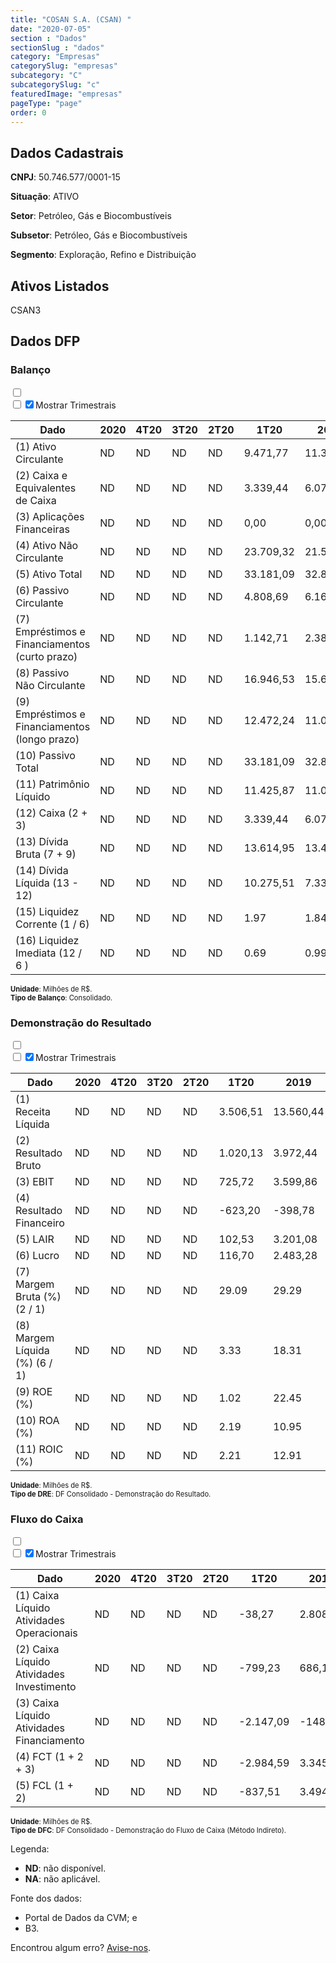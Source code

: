 ```yaml
---  
title: "COSAN S.A. (CSAN) "  
date: "2020-07-05"  
section : "Dados"  
sectionSlug : "dados"  
category: "Empresas"  
categorySlug: "empresas"  
subcategory: "C"  
subcategorySlug: "c"  
featuredImage: "empresas"  
pageType: "page"  
order: 0  
---
```



## Dados Cadastrais


**CNPJ**: 50.746.577/0001-15

**Situação**: ATIVO

**Setor**: Petróleo, Gás e Biocombustíveis

**Subsetor**: Petróleo, Gás e Biocombustíveis

**Segmento**: Exploração, Refino e Distribuição


## Ativos Listados


CSAN3 


## Dados DFP

### Balanço
  
<input type='checkbox' class='toggleCommand' id='toggleBalanco' name='toggleBalanco'>  
<div class='filter-group-balanco'>  
<div class='check_button_balanco'>  
<label for='toggleBalanco'>  
<input type='checkbox' data-filter-col='trimBalanco'><input type='checkbox' data-filter-col='trimBalanco' checked><span>Mostrar Trimestrais</span>  
</label>  
</div>  
</div>  
<div class='overflow balancoTableWrapper'>  
<table class='balancoTable'>  
<thead>  
<tr>  
<th class='dataHeader fixedLeftColumn'>Dado</th>  
<th>2020</th>  
<th class='trimHeader' data-col='trimBalanco'>4T20</th>  
<th class='trimHeader' data-col='trimBalanco'>3T20</th>  
<th class='trimHeader' data-col='trimBalanco'>2T20</th>  
<th class='trimHeader' data-col='trimBalanco'>1T20</th>  
<th>2019</th>  
<th class='trimHeader' data-col='trimBalanco'>4T19</th>  
<th class='trimHeader' data-col='trimBalanco'>3T19</th>  
<th class='trimHeader' data-col='trimBalanco'>2T19</th>  
<th class='trimHeader' data-col='trimBalanco'>1T19</th>  
<th>2018</th>  
<th class='trimHeader' data-col='trimBalanco'>4T18</th>  
<th class='trimHeader' data-col='trimBalanco'>3T18</th>  
<th class='trimHeader' data-col='trimBalanco'>2T18</th>  
<th class='trimHeader' data-col='trimBalanco'>1T18</th>  
<th>2017</th>  
<th class='trimHeader' data-col='trimBalanco'>4T17</th>  
<th class='trimHeader' data-col='trimBalanco'>3T17</th>  
<th class='trimHeader' data-col='trimBalanco'>2T17</th>  
<th class='trimHeader' data-col='trimBalanco'>1T17</th>  
<th>2016</th>  
<th class='trimHeader' data-col='trimBalanco'>4T16</th>  
<th class='trimHeader' data-col='trimBalanco'>3T16</th>  
<th class='trimHeader' data-col='trimBalanco'>2T16</th>  
<th class='trimHeader' data-col='trimBalanco'>1T16</th>  
<th>2015</th>  
<th class='trimHeader' data-col='trimBalanco'>4T15</th>  
<th class='trimHeader' data-col='trimBalanco'>3T15</th>  
<th class='trimHeader' data-col='trimBalanco'>2T15</th>  
<th class='trimHeader' data-col='trimBalanco'>1T15</th>  
<th>2014</th>  
<th class='trimHeader' data-col='trimBalanco'>4T14</th>  
<th class='trimHeader' data-col='trimBalanco'>3T14</th>  
<th class='trimHeader' data-col='trimBalanco'>2T14</th>  
<th class='trimHeader' data-col='trimBalanco'>1T14</th>  
<th>2013</th>  
<th class='trimHeader' data-col='trimBalanco'>4T13</th>  
<th class='trimHeader' data-col='trimBalanco'>3T13</th>  
<th class='trimHeader' data-col='trimBalanco'>2T13</th>  
<th class='trimHeader' data-col='trimBalanco'>1T13</th>  
<th>2012</th>  
<th class='trimHeader' data-col='trimBalanco'>4T12</th>  
<th class='trimHeader' data-col='trimBalanco'>3T12</th>  
<th class='trimHeader' data-col='trimBalanco'>2T12</th>  
<th class='trimHeader' data-col='trimBalanco'>1T12</th>  
<th>2011</th>  
<th class='trimHeader' data-col='trimBalanco'>4T11</th>  
<th class='trimHeader' data-col='trimBalanco'>3T11</th>  
<th class='trimHeader' data-col='trimBalanco'>2T11</th>  
<th class='trimHeader' data-col='trimBalanco'>1T11</th>  
<th>2010</th>  
<th class='trimHeader' data-col='trimBalanco'>4T10</th>  
<th class='trimHeader' data-col='trimBalanco'>3T10</th>  
<th class='trimHeader' data-col='trimBalanco'>2T10</th>  
<th class='trimHeader' data-col='trimBalanco'>1T10</th>  
</tr>  
</thead>  
<tbody>  
<tr class='trContaAtivo'>  
<td class='leftAlignCell rowDescription fixedLeftColumn'>(1) Ativo Circulante</td>  
<td>ND</td>  
<td data-col='trimBalanco' class='trimData'>ND</td>  
<td data-col='trimBalanco' class='trimData'>ND</td>  
<td data-col='trimBalanco' class='trimData'>ND</td>  
<td data-col='trimBalanco' class='trimData'>9.471,77</td>  
<td>11.336,69</td>  
<td data-col='trimBalanco' class='trimData'>11.336,69</td>  
<td data-col='trimBalanco' class='trimData'>9.271,30</td>  
<td data-col='trimBalanco' class='trimData'>8.384,65</td>  
<td data-col='trimBalanco' class='trimData'>8.463,95</td>  
<td>7.589,55</td>  
<td data-col='trimBalanco' class='trimData'>7.589,55</td>  
<td data-col='trimBalanco' class='trimData'>7.589,55</td>  
<td data-col='trimBalanco' class='trimData'>7.277,28</td>  
<td data-col='trimBalanco' class='trimData'>7.375,38</td>  
<td>7.780,05</td>  
<td data-col='trimBalanco' class='trimData'>7.780,05</td>  
<td data-col='trimBalanco' class='trimData'>6.450,82</td>  
<td data-col='trimBalanco' class='trimData'>5.892,20</td>  
<td data-col='trimBalanco' class='trimData'>7.780,05</td>  
<td>6.303,86</td>  
<td data-col='trimBalanco' class='trimData'>6.303,86</td>  
<td data-col='trimBalanco' class='trimData'>7.649,84</td>  
<td data-col='trimBalanco' class='trimData'>4.291,44</td>  
<td data-col='trimBalanco' class='trimData'>4.723,57</td>  
<td>5.165,82</td>  
<td data-col='trimBalanco' class='trimData'>5.165,82</td>  
<td data-col='trimBalanco' class='trimData'>4.709,62</td>  
<td data-col='trimBalanco' class='trimData'>3.900,26</td>  
<td data-col='trimBalanco' class='trimData'>3.737,09</td>  
<td>3.408,39</td>  
<td data-col='trimBalanco' class='trimData'>3.408,39</td>  
<td data-col='trimBalanco' class='trimData'>3.797,40</td>  
<td data-col='trimBalanco' class='trimData'>3.631,12</td>  
<td data-col='trimBalanco' class='trimData'>3.408,39</td>  
<td>3.546,64</td>  
<td data-col='trimBalanco' class='trimData'>3.546,64</td>  
<td data-col='trimBalanco' class='trimData'>3.546,64</td>  
<td data-col='trimBalanco' class='trimData'>3.546,64</td>  
<td data-col='trimBalanco' class='trimData'>3.674,48</td>  
<td>3.453,22</td>  
<td data-col='trimBalanco' class='trimData'>3.453,22</td>  
<td data-col='trimBalanco' class='trimData'>7.065,64</td>  
<td data-col='trimBalanco' class='trimData'>5.903,44</td>  
<td data-col='trimBalanco' class='trimData'>3.541,70</td>  
<td>3.462,25</td>  
<td data-col='trimBalanco' class='trimData'>3.462,25</td>  
<td data-col='trimBalanco' class='trimData'>4.715,14</td>  
<td data-col='trimBalanco' class='trimData'>5.164,91</td>  
<td data-col='trimBalanco' class='trimData'>4.588,94</td>  
<td>3.364,84</td>  
<td data-col='trimBalanco' class='trimData'>3.364,84</td>  
<td data-col='trimBalanco' class='trimData'>3.462,25</td>  
<td data-col='trimBalanco' class='trimData'>3.462,25</td>  
<td data-col='trimBalanco' class='trimData'>3.462,25</td>  
</tr>  
<tr class='trContaAtivo'>  
<td class='leftAlignCell rowDescription fixedLeftColumn'>(2) Caixa e Equivalentes de Caixa</td>  
<td>ND</td>  
<td data-col='trimBalanco' class='trimData'>ND</td>  
<td data-col='trimBalanco' class='trimData'>ND</td>  
<td data-col='trimBalanco' class='trimData'>ND</td>  
<td data-col='trimBalanco' class='trimData'>3.339,44</td>  
<td>6.076,64</td>  
<td data-col='trimBalanco' class='trimData'>6.076,64</td>  
<td data-col='trimBalanco' class='trimData'>3.572,91</td>  
<td data-col='trimBalanco' class='trimData'>3.246,37</td>  
<td data-col='trimBalanco' class='trimData'>3.487,72</td>  
<td>2.696,95</td>  
<td data-col='trimBalanco' class='trimData'>2.696,95</td>  
<td data-col='trimBalanco' class='trimData'>2.696,95</td>  
<td data-col='trimBalanco' class='trimData'>3.144,35</td>  
<td data-col='trimBalanco' class='trimData'>3.963,91</td>  
<td>3.150,33</td>  
<td data-col='trimBalanco' class='trimData'>3.150,33</td>  
<td data-col='trimBalanco' class='trimData'>3.720,49</td>  
<td data-col='trimBalanco' class='trimData'>3.415,11</td>  
<td data-col='trimBalanco' class='trimData'>3.150,33</td>  
<td>3.990,93</td>  
<td data-col='trimBalanco' class='trimData'>3.990,93</td>  
<td data-col='trimBalanco' class='trimData'>2.981,14</td>  
<td data-col='trimBalanco' class='trimData'>2.259,35</td>  
<td data-col='trimBalanco' class='trimData'>2.660,25</td>  
<td>3.129,53</td>  
<td data-col='trimBalanco' class='trimData'>3.129,53</td>  
<td data-col='trimBalanco' class='trimData'>1.865,00</td>  
<td data-col='trimBalanco' class='trimData'>2.020,62</td>  
<td data-col='trimBalanco' class='trimData'>1.861,59</td>  
<td>1.540,19</td>  
<td data-col='trimBalanco' class='trimData'>1.540,19</td>  
<td data-col='trimBalanco' class='trimData'>1.306,50</td>  
<td data-col='trimBalanco' class='trimData'>1.321,39</td>  
<td data-col='trimBalanco' class='trimData'>1.540,19</td>  
<td>1.474,55</td>  
<td data-col='trimBalanco' class='trimData'>1.474,55</td>  
<td data-col='trimBalanco' class='trimData'>1.474,55</td>  
<td data-col='trimBalanco' class='trimData'>1.474,55</td>  
<td data-col='trimBalanco' class='trimData'>1.490,63</td>  
<td>1.538,75</td>  
<td data-col='trimBalanco' class='trimData'>1.538,75</td>  
<td data-col='trimBalanco' class='trimData'>2.324,59</td>  
<td data-col='trimBalanco' class='trimData'>1.892,16</td>  
<td data-col='trimBalanco' class='trimData'>1.538,75</td>  
<td>1.254,07</td>  
<td data-col='trimBalanco' class='trimData'>1.254,07</td>  
<td data-col='trimBalanco' class='trimData'>1.616,17</td>  
<td data-col='trimBalanco' class='trimData'>1.471,68</td>  
<td data-col='trimBalanco' class='trimData'>1.278,16</td>  
<td>1.078,37</td>  
<td data-col='trimBalanco' class='trimData'>1.078,37</td>  
<td data-col='trimBalanco' class='trimData'>1.254,07</td>  
<td data-col='trimBalanco' class='trimData'>1.254,07</td>  
<td data-col='trimBalanco' class='trimData'>1.254,07</td>  
</tr>  
<tr class='trContaAtivo'>  
<td class='leftAlignCell rowDescription fixedLeftColumn'>(3) Aplicações Financeiras</td>  
<td>ND</td>  
<td data-col='trimBalanco' class='trimData'>ND</td>  
<td data-col='trimBalanco' class='trimData'>ND</td>  
<td data-col='trimBalanco' class='trimData'>ND</td>  
<td data-col='trimBalanco' class='trimData'>0,00</td>  
<td>0,00</td>  
<td data-col='trimBalanco' class='trimData'>0,00</td>  
<td data-col='trimBalanco' class='trimData'>0,00</td>  
<td data-col='trimBalanco' class='trimData'>0,00</td>  
<td data-col='trimBalanco' class='trimData'>0,00</td>  
<td>0,00</td>  
<td data-col='trimBalanco' class='trimData'>0,00</td>  
<td data-col='trimBalanco' class='trimData'>0,00</td>  
<td data-col='trimBalanco' class='trimData'>0,00</td>  
<td data-col='trimBalanco' class='trimData'>0,00</td>  
<td>0,00</td>  
<td data-col='trimBalanco' class='trimData'>0,00</td>  
<td data-col='trimBalanco' class='trimData'>0,00</td>  
<td data-col='trimBalanco' class='trimData'>0,00</td>  
<td data-col='trimBalanco' class='trimData'>0,00</td>  
<td>0,00</td>  
<td data-col='trimBalanco' class='trimData'>0,00</td>  
<td data-col='trimBalanco' class='trimData'>0,00</td>  
<td data-col='trimBalanco' class='trimData'>0,00</td>  
<td data-col='trimBalanco' class='trimData'>0,00</td>  
<td>0,00</td>  
<td data-col='trimBalanco' class='trimData'>0,00</td>  
<td data-col='trimBalanco' class='trimData'>0,00</td>  
<td data-col='trimBalanco' class='trimData'>0,00</td>  
<td data-col='trimBalanco' class='trimData'>0,00</td>  
<td>0,00</td>  
<td data-col='trimBalanco' class='trimData'>0,00</td>  
<td data-col='trimBalanco' class='trimData'>0,00</td>  
<td data-col='trimBalanco' class='trimData'>0,00</td>  
<td data-col='trimBalanco' class='trimData'>0,00</td>  
<td>0,00</td>  
<td data-col='trimBalanco' class='trimData'>0,00</td>  
<td data-col='trimBalanco' class='trimData'>0,00</td>  
<td data-col='trimBalanco' class='trimData'>0,00</td>  
<td data-col='trimBalanco' class='trimData'>0,00</td>  
<td>0,00</td>  
<td data-col='trimBalanco' class='trimData'>0,00</td>  
<td data-col='trimBalanco' class='trimData'>0,00</td>  
<td data-col='trimBalanco' class='trimData'>0,00</td>  
<td data-col='trimBalanco' class='trimData'>0,00</td>  
<td>0,00</td>  
<td data-col='trimBalanco' class='trimData'>0,00</td>  
<td data-col='trimBalanco' class='trimData'>0,00</td>  
<td data-col='trimBalanco' class='trimData'>0,00</td>  
<td data-col='trimBalanco' class='trimData'>0,00</td>  
<td>0,00</td>  
<td data-col='trimBalanco' class='trimData'>0,00</td>  
<td data-col='trimBalanco' class='trimData'>0,00</td>  
<td data-col='trimBalanco' class='trimData'>0,00</td>  
<td data-col='trimBalanco' class='trimData'>0,00</td>  
</tr>  
<tr class='trContaAtivo'>  
<td class='leftAlignCell rowDescription fixedLeftColumn'>(4) Ativo Não Circulante</td>  
<td>ND</td>  
<td data-col='trimBalanco' class='trimData'>ND</td>  
<td data-col='trimBalanco' class='trimData'>ND</td>  
<td data-col='trimBalanco' class='trimData'>ND</td>  
<td data-col='trimBalanco' class='trimData'>23.709,32</td>  
<td>21.528,45</td>  
<td data-col='trimBalanco' class='trimData'>21.528,45</td>  
<td data-col='trimBalanco' class='trimData'>21.793,88</td>  
<td data-col='trimBalanco' class='trimData'>21.306,42</td>  
<td data-col='trimBalanco' class='trimData'>21.438,37</td>  
<td>21.200,22</td>  
<td data-col='trimBalanco' class='trimData'>21.200,22</td>  
<td data-col='trimBalanco' class='trimData'>21.200,22</td>  
<td data-col='trimBalanco' class='trimData'>20.717,43</td>  
<td data-col='trimBalanco' class='trimData'>20.694,78</td>  
<td>20.759,22</td>  
<td data-col='trimBalanco' class='trimData'>20.759,22</td>  
<td data-col='trimBalanco' class='trimData'>21.206,31</td>  
<td data-col='trimBalanco' class='trimData'>21.081,07</td>  
<td data-col='trimBalanco' class='trimData'>20.759,22</td>  
<td>20.995,97</td>  
<td data-col='trimBalanco' class='trimData'>20.995,97</td>  
<td data-col='trimBalanco' class='trimData'>21.656,47</td>  
<td data-col='trimBalanco' class='trimData'>23.911,85</td>  
<td data-col='trimBalanco' class='trimData'>24.714,28</td>  
<td>25.157,94</td>  
<td data-col='trimBalanco' class='trimData'>25.216,37</td>  
<td data-col='trimBalanco' class='trimData'>24.469,12</td>  
<td data-col='trimBalanco' class='trimData'>24.499,56</td>  
<td data-col='trimBalanco' class='trimData'>24.670,69</td>  
<td>23.695,32</td>  
<td data-col='trimBalanco' class='trimData'>23.695,32</td>  
<td data-col='trimBalanco' class='trimData'>25.497,33</td>  
<td data-col='trimBalanco' class='trimData'>25.131,60</td>  
<td data-col='trimBalanco' class='trimData'>23.695,32</td>  
<td>25.051,73</td>  
<td data-col='trimBalanco' class='trimData'>25.051,73</td>  
<td data-col='trimBalanco' class='trimData'>25.051,73</td>  
<td data-col='trimBalanco' class='trimData'>25.051,73</td>  
<td data-col='trimBalanco' class='trimData'>24.493,45</td>  
<td>24.071,50</td>  
<td data-col='trimBalanco' class='trimData'>24.071,50</td>  
<td data-col='trimBalanco' class='trimData'>27.793,15</td>  
<td data-col='trimBalanco' class='trimData'>18.655,92</td>  
<td data-col='trimBalanco' class='trimData'>24.015,79</td>  
<td>14.684,06</td>  
<td data-col='trimBalanco' class='trimData'>15.282,40</td>  
<td data-col='trimBalanco' class='trimData'>17.409,00</td>  
<td data-col='trimBalanco' class='trimData'>17.710,73</td>  
<td data-col='trimBalanco' class='trimData'>17.674,42</td>  
<td>12.570,11</td>  
<td data-col='trimBalanco' class='trimData'>12.570,11</td>  
<td data-col='trimBalanco' class='trimData'>15.282,40</td>  
<td data-col='trimBalanco' class='trimData'>15.282,40</td>  
<td data-col='trimBalanco' class='trimData'>15.282,40</td>  
</tr>  
<tr class='trContaAtivo'>  
<td class='leftAlignCell rowDescription fixedLeftColumn'>(5) Ativo Total</td>  
<td>ND</td>  
<td data-col='trimBalanco' class='trimData'>ND</td>  
<td data-col='trimBalanco' class='trimData'>ND</td>  
<td data-col='trimBalanco' class='trimData'>ND</td>  
<td data-col='trimBalanco' class='trimData'>33.181,09</td>  
<td>32.865,14</td>  
<td data-col='trimBalanco' class='trimData'>32.865,14</td>  
<td data-col='trimBalanco' class='trimData'>31.065,18</td>  
<td data-col='trimBalanco' class='trimData'>29.691,07</td>  
<td data-col='trimBalanco' class='trimData'>29.902,32</td>  
<td>28.789,76</td>  
<td data-col='trimBalanco' class='trimData'>28.789,76</td>  
<td data-col='trimBalanco' class='trimData'>28.789,76</td>  
<td data-col='trimBalanco' class='trimData'>27.994,71</td>  
<td data-col='trimBalanco' class='trimData'>28.070,16</td>  
<td>28.539,27</td>  
<td data-col='trimBalanco' class='trimData'>28.539,27</td>  
<td data-col='trimBalanco' class='trimData'>27.657,13</td>  
<td data-col='trimBalanco' class='trimData'>26.973,27</td>  
<td data-col='trimBalanco' class='trimData'>28.539,27</td>  
<td>27.299,83</td>  
<td data-col='trimBalanco' class='trimData'>27.299,83</td>  
<td data-col='trimBalanco' class='trimData'>29.306,31</td>  
<td data-col='trimBalanco' class='trimData'>28.203,29</td>  
<td data-col='trimBalanco' class='trimData'>29.437,86</td>  
<td>30.323,76</td>  
<td data-col='trimBalanco' class='trimData'>30.382,19</td>  
<td data-col='trimBalanco' class='trimData'>29.178,74</td>  
<td data-col='trimBalanco' class='trimData'>28.399,82</td>  
<td data-col='trimBalanco' class='trimData'>28.407,78</td>  
<td>27.103,71</td>  
<td data-col='trimBalanco' class='trimData'>27.103,71</td>  
<td data-col='trimBalanco' class='trimData'>29.294,73</td>  
<td data-col='trimBalanco' class='trimData'>28.762,72</td>  
<td data-col='trimBalanco' class='trimData'>27.103,71</td>  
<td>28.598,37</td>  
<td data-col='trimBalanco' class='trimData'>28.598,37</td>  
<td data-col='trimBalanco' class='trimData'>28.598,37</td>  
<td data-col='trimBalanco' class='trimData'>28.598,37</td>  
<td data-col='trimBalanco' class='trimData'>28.167,94</td>  
<td>27.524,73</td>  
<td data-col='trimBalanco' class='trimData'>27.524,73</td>  
<td data-col='trimBalanco' class='trimData'>34.858,79</td>  
<td data-col='trimBalanco' class='trimData'>24.559,37</td>  
<td data-col='trimBalanco' class='trimData'>27.557,48</td>  
<td>18.146,31</td>  
<td data-col='trimBalanco' class='trimData'>18.744,66</td>  
<td data-col='trimBalanco' class='trimData'>22.124,13</td>  
<td data-col='trimBalanco' class='trimData'>22.875,64</td>  
<td data-col='trimBalanco' class='trimData'>22.263,36</td>  
<td>15.934,95</td>  
<td data-col='trimBalanco' class='trimData'>15.934,95</td>  
<td data-col='trimBalanco' class='trimData'>18.744,66</td>  
<td data-col='trimBalanco' class='trimData'>18.744,66</td>  
<td data-col='trimBalanco' class='trimData'>18.744,66</td>  
</tr>  
<tr class='trContaPassivo'>  
<td class='leftAlignCell rowDescription fixedLeftColumn'>(6) Passivo Circulante</td>  
<td>ND</td>  
<td data-col='trimBalanco' class='trimData'>ND</td>  
<td data-col='trimBalanco' class='trimData'>ND</td>  
<td data-col='trimBalanco' class='trimData'>ND</td>  
<td data-col='trimBalanco' class='trimData'>4.808,69</td>  
<td>6.166,08</td>  
<td data-col='trimBalanco' class='trimData'>6.166,08</td>  
<td data-col='trimBalanco' class='trimData'>5.701,05</td>  
<td data-col='trimBalanco' class='trimData'>4.779,97</td>  
<td data-col='trimBalanco' class='trimData'>4.728,92</td>  
<td>3.994,22</td>  
<td data-col='trimBalanco' class='trimData'>3.994,22</td>  
<td data-col='trimBalanco' class='trimData'>3.994,22</td>  
<td data-col='trimBalanco' class='trimData'>4.322,91</td>  
<td data-col='trimBalanco' class='trimData'>4.229,13</td>  
<td>4.991,39</td>  
<td data-col='trimBalanco' class='trimData'>4.991,39</td>  
<td data-col='trimBalanco' class='trimData'>4.228,60</td>  
<td data-col='trimBalanco' class='trimData'>3.700,69</td>  
<td data-col='trimBalanco' class='trimData'>4.991,39</td>  
<td>3.222,80</td>  
<td data-col='trimBalanco' class='trimData'>3.222,80</td>  
<td data-col='trimBalanco' class='trimData'>3.581,24</td>  
<td data-col='trimBalanco' class='trimData'>3.456,42</td>  
<td data-col='trimBalanco' class='trimData'>3.394,32</td>  
<td>3.345,05</td>  
<td data-col='trimBalanco' class='trimData'>3.345,05</td>  
<td data-col='trimBalanco' class='trimData'>3.219,21</td>  
<td data-col='trimBalanco' class='trimData'>3.024,94</td>  
<td data-col='trimBalanco' class='trimData'>2.671,93</td>  
<td>2.545,21</td>  
<td data-col='trimBalanco' class='trimData'>2.545,21</td>  
<td data-col='trimBalanco' class='trimData'>2.267,14</td>  
<td data-col='trimBalanco' class='trimData'>2.085,74</td>  
<td data-col='trimBalanco' class='trimData'>2.545,21</td>  
<td>2.637,26</td>  
<td data-col='trimBalanco' class='trimData'>2.637,26</td>  
<td data-col='trimBalanco' class='trimData'>2.637,26</td>  
<td data-col='trimBalanco' class='trimData'>2.637,26</td>  
<td data-col='trimBalanco' class='trimData'>3.438,93</td>  
<td>3.042,17</td>  
<td data-col='trimBalanco' class='trimData'>3.042,17</td>  
<td data-col='trimBalanco' class='trimData'>4.454,11</td>  
<td data-col='trimBalanco' class='trimData'>3.214,50</td>  
<td data-col='trimBalanco' class='trimData'>3.042,17</td>  
<td>2.457,38</td>  
<td data-col='trimBalanco' class='trimData'>2.457,38</td>  
<td data-col='trimBalanco' class='trimData'>2.077,94</td>  
<td data-col='trimBalanco' class='trimData'>2.556,69</td>  
<td data-col='trimBalanco' class='trimData'>2.428,90</td>  
<td>2.113,66</td>  
<td data-col='trimBalanco' class='trimData'>2.113,66</td>  
<td data-col='trimBalanco' class='trimData'>2.457,38</td>  
<td data-col='trimBalanco' class='trimData'>2.457,38</td>  
<td data-col='trimBalanco' class='trimData'>2.457,38</td>  
</tr>  
<tr class='trContaPassivo'>  
<td class='leftAlignCell rowDescription fixedLeftColumn'>(7) Empréstimos e Financiamentos (curto prazo)</td>  
<td>ND</td>  
<td data-col='trimBalanco' class='trimData'>ND</td>  
<td data-col='trimBalanco' class='trimData'>ND</td>  
<td data-col='trimBalanco' class='trimData'>ND</td>  
<td data-col='trimBalanco' class='trimData'>1.142,71</td>  
<td>2.380,78</td>  
<td data-col='trimBalanco' class='trimData'>2.380,78</td>  
<td data-col='trimBalanco' class='trimData'>2.413,17</td>  
<td data-col='trimBalanco' class='trimData'>1.946,59</td>  
<td data-col='trimBalanco' class='trimData'>1.813,72</td>  
<td>1.161,20</td>  
<td data-col='trimBalanco' class='trimData'>1.161,20</td>  
<td data-col='trimBalanco' class='trimData'>1.161,20</td>  
<td data-col='trimBalanco' class='trimData'>1.214,40</td>  
<td data-col='trimBalanco' class='trimData'>1.071,69</td>  
<td>1.611,55</td>  
<td data-col='trimBalanco' class='trimData'>1.611,55</td>  
<td data-col='trimBalanco' class='trimData'>1.749,09</td>  
<td data-col='trimBalanco' class='trimData'>1.480,58</td>  
<td data-col='trimBalanco' class='trimData'>1.611,55</td>  
<td>936,00</td>  
<td data-col='trimBalanco' class='trimData'>936,00</td>  
<td data-col='trimBalanco' class='trimData'>1.246,86</td>  
<td data-col='trimBalanco' class='trimData'>1.192,88</td>  
<td data-col='trimBalanco' class='trimData'>1.214,71</td>  
<td>1.230,52</td>  
<td data-col='trimBalanco' class='trimData'>1.230,52</td>  
<td data-col='trimBalanco' class='trimData'>1.147,34</td>  
<td data-col='trimBalanco' class='trimData'>1.159,31</td>  
<td data-col='trimBalanco' class='trimData'>1.070,78</td>  
<td>856,33</td>  
<td data-col='trimBalanco' class='trimData'>856,33</td>  
<td data-col='trimBalanco' class='trimData'>654,77</td>  
<td data-col='trimBalanco' class='trimData'>550,00</td>  
<td data-col='trimBalanco' class='trimData'>856,33</td>  
<td>987,60</td>  
<td data-col='trimBalanco' class='trimData'>987,60</td>  
<td data-col='trimBalanco' class='trimData'>987,60</td>  
<td data-col='trimBalanco' class='trimData'>987,60</td>  
<td data-col='trimBalanco' class='trimData'>1.554,53</td>  
<td>1.553,32</td>  
<td data-col='trimBalanco' class='trimData'>1.553,32</td>  
<td data-col='trimBalanco' class='trimData'>1.789,56</td>  
<td data-col='trimBalanco' class='trimData'>1.244,37</td>  
<td data-col='trimBalanco' class='trimData'>1.553,32</td>  
<td>916,40</td>  
<td data-col='trimBalanco' class='trimData'>916,40</td>  
<td data-col='trimBalanco' class='trimData'>537,13</td>  
<td data-col='trimBalanco' class='trimData'>758,73</td>  
<td data-col='trimBalanco' class='trimData'>627,09</td>  
<td>795,00</td>  
<td data-col='trimBalanco' class='trimData'>795,00</td>  
<td data-col='trimBalanco' class='trimData'>916,40</td>  
<td data-col='trimBalanco' class='trimData'>916,40</td>  
<td data-col='trimBalanco' class='trimData'>916,40</td>  
</tr>  
<tr class='trContaPassivo'>  
<td class='leftAlignCell rowDescription fixedLeftColumn'>(8) Passivo Não Circulante</td>  
<td>ND</td>  
<td data-col='trimBalanco' class='trimData'>ND</td>  
<td data-col='trimBalanco' class='trimData'>ND</td>  
<td data-col='trimBalanco' class='trimData'>ND</td>  
<td data-col='trimBalanco' class='trimData'>16.946,53</td>  
<td>15.637,85</td>  
<td data-col='trimBalanco' class='trimData'>15.637,85</td>  
<td data-col='trimBalanco' class='trimData'>14.397,73</td>  
<td data-col='trimBalanco' class='trimData'>14.812,41</td>  
<td data-col='trimBalanco' class='trimData'>15.043,90</td>  
<td>13.872,41</td>  
<td data-col='trimBalanco' class='trimData'>13.872,41</td>  
<td data-col='trimBalanco' class='trimData'>13.872,41</td>  
<td data-col='trimBalanco' class='trimData'>13.912,69</td>  
<td data-col='trimBalanco' class='trimData'>13.182,18</td>  
<td>13.250,62</td>  
<td data-col='trimBalanco' class='trimData'>13.250,62</td>  
<td data-col='trimBalanco' class='trimData'>12.113,64</td>  
<td data-col='trimBalanco' class='trimData'>12.444,07</td>  
<td data-col='trimBalanco' class='trimData'>13.250,62</td>  
<td>13.284,68</td>  
<td data-col='trimBalanco' class='trimData'>13.284,68</td>  
<td data-col='trimBalanco' class='trimData'>13.268,65</td>  
<td data-col='trimBalanco' class='trimData'>12.630,43</td>  
<td data-col='trimBalanco' class='trimData'>14.018,95</td>  
<td>14.609,45</td>  
<td data-col='trimBalanco' class='trimData'>14.502,46</td>  
<td data-col='trimBalanco' class='trimData'>13.816,54</td>  
<td data-col='trimBalanco' class='trimData'>13.012,23</td>  
<td data-col='trimBalanco' class='trimData'>13.298,35</td>  
<td>12.109,23</td>  
<td data-col='trimBalanco' class='trimData'>12.109,23</td>  
<td data-col='trimBalanco' class='trimData'>13.122,56</td>  
<td data-col='trimBalanco' class='trimData'>12.881,05</td>  
<td data-col='trimBalanco' class='trimData'>12.109,23</td>  
<td>12.445,75</td>  
<td data-col='trimBalanco' class='trimData'>12.445,75</td>  
<td data-col='trimBalanco' class='trimData'>12.445,75</td>  
<td data-col='trimBalanco' class='trimData'>12.445,75</td>  
<td data-col='trimBalanco' class='trimData'>11.686,28</td>  
<td>11.176,84</td>  
<td data-col='trimBalanco' class='trimData'>11.176,84</td>  
<td data-col='trimBalanco' class='trimData'>16.941,74</td>  
<td data-col='trimBalanco' class='trimData'>10.037,48</td>  
<td data-col='trimBalanco' class='trimData'>11.176,84</td>  
<td>8.904,59</td>  
<td data-col='trimBalanco' class='trimData'>9.502,93</td>  
<td data-col='trimBalanco' class='trimData'>10.429,82</td>  
<td data-col='trimBalanco' class='trimData'>11.048,43</td>  
<td data-col='trimBalanco' class='trimData'>10.521,03</td>  
<td>7.839,12</td>  
<td data-col='trimBalanco' class='trimData'>7.839,12</td>  
<td data-col='trimBalanco' class='trimData'>9.502,93</td>  
<td data-col='trimBalanco' class='trimData'>9.502,93</td>  
<td data-col='trimBalanco' class='trimData'>9.502,93</td>  
</tr>  
<tr class='trContaPassivo'>  
<td class='leftAlignCell rowDescription fixedLeftColumn'>(9) Empréstimos e Financiamentos (longo prazo)</td>  
<td>ND</td>  
<td data-col='trimBalanco' class='trimData'>ND</td>  
<td data-col='trimBalanco' class='trimData'>ND</td>  
<td data-col='trimBalanco' class='trimData'>ND</td>  
<td data-col='trimBalanco' class='trimData'>12.472,24</td>  
<td>11.034,17</td>  
<td data-col='trimBalanco' class='trimData'>11.034,17</td>  
<td data-col='trimBalanco' class='trimData'>9.625,07</td>  
<td data-col='trimBalanco' class='trimData'>9.800,05</td>  
<td data-col='trimBalanco' class='trimData'>9.874,44</td>  
<td>8.795,93</td>  
<td data-col='trimBalanco' class='trimData'>8.795,93</td>  
<td data-col='trimBalanco' class='trimData'>8.795,93</td>  
<td data-col='trimBalanco' class='trimData'>9.060,46</td>  
<td data-col='trimBalanco' class='trimData'>7.973,49</td>  
<td>8.063,45</td>  
<td data-col='trimBalanco' class='trimData'>8.063,45</td>  
<td data-col='trimBalanco' class='trimData'>7.170,52</td>  
<td data-col='trimBalanco' class='trimData'>7.577,93</td>  
<td data-col='trimBalanco' class='trimData'>8.063,45</td>  
<td>8.202,13</td>  
<td data-col='trimBalanco' class='trimData'>8.202,13</td>  
<td data-col='trimBalanco' class='trimData'>7.768,62</td>  
<td data-col='trimBalanco' class='trimData'>7.051,32</td>  
<td data-col='trimBalanco' class='trimData'>8.059,77</td>  
<td>8.525,18</td>  
<td data-col='trimBalanco' class='trimData'>8.525,18</td>  
<td data-col='trimBalanco' class='trimData'>7.852,48</td>  
<td data-col='trimBalanco' class='trimData'>7.062,55</td>  
<td data-col='trimBalanco' class='trimData'>7.314,04</td>  
<td>6.541,27</td>  
<td data-col='trimBalanco' class='trimData'>6.541,27</td>  
<td data-col='trimBalanco' class='trimData'>6.685,70</td>  
<td data-col='trimBalanco' class='trimData'>6.461,66</td>  
<td data-col='trimBalanco' class='trimData'>6.541,27</td>  
<td>7.842,56</td>  
<td data-col='trimBalanco' class='trimData'>7.842,56</td>  
<td data-col='trimBalanco' class='trimData'>7.842,56</td>  
<td data-col='trimBalanco' class='trimData'>7.842,56</td>  
<td data-col='trimBalanco' class='trimData'>7.138,72</td>  
<td>6.748,60</td>  
<td data-col='trimBalanco' class='trimData'>6.748,60</td>  
<td data-col='trimBalanco' class='trimData'>9.871,88</td>  
<td data-col='trimBalanco' class='trimData'>4.455,61</td>  
<td data-col='trimBalanco' class='trimData'>6.748,60</td>  
<td>6.274,90</td>  
<td data-col='trimBalanco' class='trimData'>6.274,90</td>  
<td data-col='trimBalanco' class='trimData'>4.476,94</td>  
<td data-col='trimBalanco' class='trimData'>4.407,78</td>  
<td data-col='trimBalanco' class='trimData'>3.699,36</td>  
<td>5.136,53</td>  
<td data-col='trimBalanco' class='trimData'>5.136,53</td>  
<td data-col='trimBalanco' class='trimData'>6.274,90</td>  
<td data-col='trimBalanco' class='trimData'>6.274,90</td>  
<td data-col='trimBalanco' class='trimData'>6.274,90</td>  
</tr>  
<tr class='trContaPassivo'>  
<td class='leftAlignCell rowDescription fixedLeftColumn'>(10) Passivo Total</td>  
<td>ND</td>  
<td data-col='trimBalanco' class='trimData'>ND</td>  
<td data-col='trimBalanco' class='trimData'>ND</td>  
<td data-col='trimBalanco' class='trimData'>ND</td>  
<td data-col='trimBalanco' class='trimData'>33.181,09</td>  
<td>32.865,14</td>  
<td data-col='trimBalanco' class='trimData'>32.865,14</td>  
<td data-col='trimBalanco' class='trimData'>31.065,18</td>  
<td data-col='trimBalanco' class='trimData'>29.691,07</td>  
<td data-col='trimBalanco' class='trimData'>29.902,32</td>  
<td>28.789,76</td>  
<td data-col='trimBalanco' class='trimData'>28.789,76</td>  
<td data-col='trimBalanco' class='trimData'>28.789,76</td>  
<td data-col='trimBalanco' class='trimData'>27.994,71</td>  
<td data-col='trimBalanco' class='trimData'>28.070,16</td>  
<td>28.539,27</td>  
<td data-col='trimBalanco' class='trimData'>28.539,27</td>  
<td data-col='trimBalanco' class='trimData'>27.657,13</td>  
<td data-col='trimBalanco' class='trimData'>26.973,27</td>  
<td data-col='trimBalanco' class='trimData'>28.539,27</td>  
<td>27.299,83</td>  
<td data-col='trimBalanco' class='trimData'>27.299,83</td>  
<td data-col='trimBalanco' class='trimData'>29.306,31</td>  
<td data-col='trimBalanco' class='trimData'>28.203,29</td>  
<td data-col='trimBalanco' class='trimData'>29.437,86</td>  
<td>30.323,76</td>  
<td data-col='trimBalanco' class='trimData'>30.382,19</td>  
<td data-col='trimBalanco' class='trimData'>29.178,74</td>  
<td data-col='trimBalanco' class='trimData'>28.399,82</td>  
<td data-col='trimBalanco' class='trimData'>28.407,78</td>  
<td>27.103,71</td>  
<td data-col='trimBalanco' class='trimData'>27.103,71</td>  
<td data-col='trimBalanco' class='trimData'>29.294,73</td>  
<td data-col='trimBalanco' class='trimData'>28.762,72</td>  
<td data-col='trimBalanco' class='trimData'>27.103,71</td>  
<td>28.598,37</td>  
<td data-col='trimBalanco' class='trimData'>28.598,37</td>  
<td data-col='trimBalanco' class='trimData'>28.598,37</td>  
<td data-col='trimBalanco' class='trimData'>28.598,37</td>  
<td data-col='trimBalanco' class='trimData'>28.167,94</td>  
<td>27.524,73</td>  
<td data-col='trimBalanco' class='trimData'>27.524,73</td>  
<td data-col='trimBalanco' class='trimData'>34.858,79</td>  
<td data-col='trimBalanco' class='trimData'>24.559,37</td>  
<td data-col='trimBalanco' class='trimData'>27.557,48</td>  
<td>18.146,31</td>  
<td data-col='trimBalanco' class='trimData'>18.744,66</td>  
<td data-col='trimBalanco' class='trimData'>22.124,13</td>  
<td data-col='trimBalanco' class='trimData'>22.875,64</td>  
<td data-col='trimBalanco' class='trimData'>22.263,36</td>  
<td>15.934,95</td>  
<td data-col='trimBalanco' class='trimData'>15.934,95</td>  
<td data-col='trimBalanco' class='trimData'>18.744,66</td>  
<td data-col='trimBalanco' class='trimData'>18.744,66</td>  
<td data-col='trimBalanco' class='trimData'>18.744,66</td>  
</tr>  
<tr class='trContaPassivo'>  
<td class='leftAlignCell rowDescription fixedLeftColumn'>(11) Patrimônio Líquido</td>  
<td>ND</td>  
<td data-col='trimBalanco' class='trimData'>ND</td>  
<td data-col='trimBalanco' class='trimData'>ND</td>  
<td data-col='trimBalanco' class='trimData'>ND</td>  
<td data-col='trimBalanco' class='trimData'>11.425,87</td>  
<td>11.061,22</td>  
<td data-col='trimBalanco' class='trimData'>11.061,22</td>  
<td data-col='trimBalanco' class='trimData'>10.966,40</td>  
<td data-col='trimBalanco' class='trimData'>10.098,69</td>  
<td data-col='trimBalanco' class='trimData'>10.129,49</td>  
<td>10.923,13</td>  
<td data-col='trimBalanco' class='trimData'>10.923,13</td>  
<td data-col='trimBalanco' class='trimData'>10.923,13</td>  
<td data-col='trimBalanco' class='trimData'>9.759,11</td>  
<td data-col='trimBalanco' class='trimData'>10.658,84</td>  
<td>10.297,26</td>  
<td data-col='trimBalanco' class='trimData'>10.297,26</td>  
<td data-col='trimBalanco' class='trimData'>11.314,89</td>  
<td data-col='trimBalanco' class='trimData'>10.828,51</td>  
<td data-col='trimBalanco' class='trimData'>10.297,26</td>  
<td>10.792,34</td>  
<td data-col='trimBalanco' class='trimData'>10.792,34</td>  
<td data-col='trimBalanco' class='trimData'>12.456,42</td>  
<td data-col='trimBalanco' class='trimData'>12.116,44</td>  
<td data-col='trimBalanco' class='trimData'>12.024,58</td>  
<td>12.369,25</td>  
<td data-col='trimBalanco' class='trimData'>12.534,68</td>  
<td data-col='trimBalanco' class='trimData'>12.142,99</td>  
<td data-col='trimBalanco' class='trimData'>12.362,65</td>  
<td data-col='trimBalanco' class='trimData'>12.437,50</td>  
<td>12.449,27</td>  
<td data-col='trimBalanco' class='trimData'>12.449,27</td>  
<td data-col='trimBalanco' class='trimData'>13.905,03</td>  
<td data-col='trimBalanco' class='trimData'>13.795,92</td>  
<td data-col='trimBalanco' class='trimData'>12.449,27</td>  
<td>13.515,37</td>  
<td data-col='trimBalanco' class='trimData'>13.515,37</td>  
<td data-col='trimBalanco' class='trimData'>13.515,37</td>  
<td data-col='trimBalanco' class='trimData'>13.515,37</td>  
<td data-col='trimBalanco' class='trimData'>13.042,72</td>  
<td>13.305,72</td>  
<td data-col='trimBalanco' class='trimData'>13.305,72</td>  
<td data-col='trimBalanco' class='trimData'>13.462,95</td>  
<td data-col='trimBalanco' class='trimData'>11.307,38</td>  
<td data-col='trimBalanco' class='trimData'>13.338,47</td>  
<td>6.784,35</td>  
<td data-col='trimBalanco' class='trimData'>6.784,35</td>  
<td data-col='trimBalanco' class='trimData'>9.616,37</td>  
<td data-col='trimBalanco' class='trimData'>9.270,52</td>  
<td data-col='trimBalanco' class='trimData'>9.313,43</td>  
<td>5.982,18</td>  
<td data-col='trimBalanco' class='trimData'>5.982,18</td>  
<td data-col='trimBalanco' class='trimData'>6.784,35</td>  
<td data-col='trimBalanco' class='trimData'>6.784,35</td>  
<td data-col='trimBalanco' class='trimData'>6.784,35</td>  
</tr>  
<tr>  
<td class='leftAlignCell rowDescription fixedLeftColumn'>(12) Caixa (2 + 3)</td>  
<td>ND</td>  
<td data-col='trimBalanco' class='trimData'>ND</td>  
<td data-col='trimBalanco' class='trimData'>ND</td>  
<td data-col='trimBalanco' class='trimData'>ND</td>  
<td class='positiveNumber trimData' data-col='trimBalanco'>3.339,44</td>  
<td class='positiveNumber'>6.076,64</td>  
<td class='positiveNumber trimData' data-col='trimBalanco'>6.076,64</td>  
<td class='positiveNumber trimData' data-col='trimBalanco'>3.572,91</td>  
<td class='positiveNumber trimData' data-col='trimBalanco'>3.246,37</td>  
<td class='positiveNumber trimData' data-col='trimBalanco'>3.487,72</td>  
<td class='positiveNumber'>2.696,95</td>  
<td class='positiveNumber trimData' data-col='trimBalanco'>2.696,95</td>  
<td class='positiveNumber trimData' data-col='trimBalanco'>2.696,95</td>  
<td class='positiveNumber trimData' data-col='trimBalanco'>3.144,35</td>  
<td class='positiveNumber trimData' data-col='trimBalanco'>3.963,91</td>  
<td class='positiveNumber'>3.150,33</td>  
<td class='positiveNumber trimData' data-col='trimBalanco'>3.150,33</td>  
<td class='positiveNumber trimData' data-col='trimBalanco'>3.720,49</td>  
<td class='positiveNumber trimData' data-col='trimBalanco'>3.415,11</td>  
<td class='positiveNumber trimData' data-col='trimBalanco'>3.150,33</td>  
<td class='positiveNumber'>3.990,93</td>  
<td class='positiveNumber trimData' data-col='trimBalanco'>3.990,93</td>  
<td class='positiveNumber trimData' data-col='trimBalanco'>2.981,14</td>  
<td class='positiveNumber trimData' data-col='trimBalanco'>2.259,35</td>  
<td class='positiveNumber trimData' data-col='trimBalanco'>2.660,25</td>  
<td class='positiveNumber'>3.129,53</td>  
<td class='positiveNumber trimData' data-col='trimBalanco'>3.129,53</td>  
<td class='positiveNumber trimData' data-col='trimBalanco'>1.865,00</td>  
<td class='positiveNumber trimData' data-col='trimBalanco'>2.020,62</td>  
<td class='positiveNumber trimData' data-col='trimBalanco'>1.861,59</td>  
<td class='positiveNumber'>1.540,19</td>  
<td class='positiveNumber trimData' data-col='trimBalanco'>1.540,19</td>  
<td class='positiveNumber trimData' data-col='trimBalanco'>1.306,50</td>  
<td class='positiveNumber trimData' data-col='trimBalanco'>1.321,39</td>  
<td class='positiveNumber trimData' data-col='trimBalanco'>1.540,19</td>  
<td class='positiveNumber'>2.949,11</td>  
<td class='positiveNumber trimData' data-col='trimBalanco'>2.949,11</td>  
<td class='positiveNumber trimData' data-col='trimBalanco'>1.474,55</td>  
<td class='positiveNumber trimData' data-col='trimBalanco'>1.474,55</td>  
<td class='positiveNumber trimData' data-col='trimBalanco'>1.490,63</td>  
<td class='positiveNumber'>1.538,75</td>  
<td class='positiveNumber trimData' data-col='trimBalanco'>1.538,75</td>  
<td class='positiveNumber trimData' data-col='trimBalanco'>2.324,59</td>  
<td class='positiveNumber trimData' data-col='trimBalanco'>1.892,16</td>  
<td class='positiveNumber trimData' data-col='trimBalanco'>1.538,75</td>  
<td class='positiveNumber'>1.254,07</td>  
<td class='positiveNumber trimData' data-col='trimBalanco'>1.254,07</td>  
<td class='positiveNumber trimData' data-col='trimBalanco'>1.616,17</td>  
<td class='positiveNumber trimData' data-col='trimBalanco'>1.471,68</td>  
<td class='positiveNumber trimData' data-col='trimBalanco'>1.278,16</td>  
<td class='positiveNumber'>1.078,37</td>  
<td class='positiveNumber trimData' data-col='trimBalanco'>1.078,37</td>  
<td class='positiveNumber trimData' data-col='trimBalanco'>1.254,07</td>  
<td class='positiveNumber trimData' data-col='trimBalanco'>1.254,07</td>  
<td class='positiveNumber trimData' data-col='trimBalanco'>1.254,07</td>  
</tr>  
<tr class='trDividaBruta'>  
<td class='leftAlignCell rowDescription fixedLeftColumn'>(13) Dívida Bruta (7 + 9)</td>  
<td>ND</td>  
<td data-col='trimBalanco' class='trimData'>ND</td>  
<td data-col='trimBalanco' class='trimData'>ND</td>  
<td data-col='trimBalanco' class='trimData'>ND</td>  
<td class='negativeNumber trimData' data-col='trimBalanco'>13.614,95</td>  
<td class='negativeNumber'>13.414,95</td>  
<td class='negativeNumber trimData' data-col='trimBalanco'>13.414,95</td>  
<td class='negativeNumber trimData' data-col='trimBalanco'>12.038,24</td>  
<td class='negativeNumber trimData' data-col='trimBalanco'>11.746,64</td>  
<td class='negativeNumber trimData' data-col='trimBalanco'>11.688,16</td>  
<td class='negativeNumber'>9.957,14</td>  
<td class='negativeNumber trimData' data-col='trimBalanco'>9.957,14</td>  
<td class='negativeNumber trimData' data-col='trimBalanco'>9.957,14</td>  
<td class='negativeNumber trimData' data-col='trimBalanco'>10.274,86</td>  
<td class='negativeNumber trimData' data-col='trimBalanco'>9.045,18</td>  
<td class='negativeNumber'>9.674,99</td>  
<td class='negativeNumber trimData' data-col='trimBalanco'>9.674,99</td>  
<td class='negativeNumber trimData' data-col='trimBalanco'>8.919,61</td>  
<td class='negativeNumber trimData' data-col='trimBalanco'>9.058,51</td>  
<td class='negativeNumber trimData' data-col='trimBalanco'>9.674,99</td>  
<td class='negativeNumber'>9.138,13</td>  
<td class='negativeNumber trimData' data-col='trimBalanco'>9.138,13</td>  
<td class='negativeNumber trimData' data-col='trimBalanco'>9.015,48</td>  
<td class='negativeNumber trimData' data-col='trimBalanco'>8.244,20</td>  
<td class='negativeNumber trimData' data-col='trimBalanco'>9.274,48</td>  
<td class='negativeNumber'>9.755,70</td>  
<td class='negativeNumber trimData' data-col='trimBalanco'>9.755,70</td>  
<td class='negativeNumber trimData' data-col='trimBalanco'>8.999,83</td>  
<td class='negativeNumber trimData' data-col='trimBalanco'>8.221,86</td>  
<td class='negativeNumber trimData' data-col='trimBalanco'>8.384,82</td>  
<td class='negativeNumber'>7.397,60</td>  
<td class='negativeNumber trimData' data-col='trimBalanco'>7.397,60</td>  
<td class='negativeNumber trimData' data-col='trimBalanco'>7.340,48</td>  
<td class='negativeNumber trimData' data-col='trimBalanco'>7.011,66</td>  
<td class='negativeNumber trimData' data-col='trimBalanco'>7.397,60</td>  
<td class='negativeNumber'>17.660,32</td>  
<td class='negativeNumber trimData' data-col='trimBalanco'>17.660,32</td>  
<td class='negativeNumber trimData' data-col='trimBalanco'>8.830,16</td>  
<td class='negativeNumber trimData' data-col='trimBalanco'>8.830,16</td>  
<td class='negativeNumber trimData' data-col='trimBalanco'>8.693,25</td>  
<td class='negativeNumber'>8.301,92</td>  
<td class='negativeNumber trimData' data-col='trimBalanco'>8.301,92</td>  
<td class='negativeNumber trimData' data-col='trimBalanco'>11.661,44</td>  
<td class='negativeNumber trimData' data-col='trimBalanco'>5.699,98</td>  
<td class='negativeNumber trimData' data-col='trimBalanco'>8.301,92</td>  
<td class='negativeNumber'>7.191,30</td>  
<td class='negativeNumber trimData' data-col='trimBalanco'>7.191,30</td>  
<td class='negativeNumber trimData' data-col='trimBalanco'>5.014,08</td>  
<td class='negativeNumber trimData' data-col='trimBalanco'>5.166,51</td>  
<td class='negativeNumber trimData' data-col='trimBalanco'>4.326,45</td>  
<td class='negativeNumber'>5.931,53</td>  
<td class='negativeNumber trimData' data-col='trimBalanco'>5.931,53</td>  
<td class='negativeNumber trimData' data-col='trimBalanco'>7.191,30</td>  
<td class='negativeNumber trimData' data-col='trimBalanco'>7.191,30</td>  
<td class='negativeNumber trimData' data-col='trimBalanco'>7.191,30</td>  
</tr>  
<tr>  
<td class='leftAlignCell rowDescription fixedLeftColumn'>(14) Dívida Líquida  (13 - 12)</td>  
<td>ND</td>  
<td data-col='trimBalanco' class='trimData'>ND</td>  
<td data-col='trimBalanco' class='trimData'>ND</td>  
<td data-col='trimBalanco' class='trimData'>ND</td>  
<td class='negativeNumber trimData' data-col='trimBalanco'>10.275,51</td>  
<td class='negativeNumber'>7.338,31</td>  
<td class='negativeNumber trimData' data-col='trimBalanco'>7.338,31</td>  
<td class='negativeNumber trimData' data-col='trimBalanco'>8.465,33</td>  
<td class='negativeNumber trimData' data-col='trimBalanco'>8.500,27</td>  
<td class='negativeNumber trimData' data-col='trimBalanco'>8.200,43</td>  
<td class='negativeNumber'>7.260,19</td>  
<td class='negativeNumber trimData' data-col='trimBalanco'>7.260,19</td>  
<td class='negativeNumber trimData' data-col='trimBalanco'>7.260,19</td>  
<td class='negativeNumber trimData' data-col='trimBalanco'>7.130,50</td>  
<td class='negativeNumber trimData' data-col='trimBalanco'>5.081,27</td>  
<td class='negativeNumber'>6.524,67</td>  
<td class='negativeNumber trimData' data-col='trimBalanco'>6.524,67</td>  
<td class='negativeNumber trimData' data-col='trimBalanco'>5.199,11</td>  
<td class='negativeNumber trimData' data-col='trimBalanco'>5.643,39</td>  
<td class='negativeNumber trimData' data-col='trimBalanco'>6.524,67</td>  
<td class='negativeNumber'>5.147,20</td>  
<td class='negativeNumber trimData' data-col='trimBalanco'>5.147,20</td>  
<td class='negativeNumber trimData' data-col='trimBalanco'>6.034,33</td>  
<td class='negativeNumber trimData' data-col='trimBalanco'>5.984,85</td>  
<td class='negativeNumber trimData' data-col='trimBalanco'>6.614,23</td>  
<td class='negativeNumber'>6.626,17</td>  
<td class='negativeNumber trimData' data-col='trimBalanco'>6.626,17</td>  
<td class='negativeNumber trimData' data-col='trimBalanco'>7.134,83</td>  
<td class='negativeNumber trimData' data-col='trimBalanco'>6.201,24</td>  
<td class='negativeNumber trimData' data-col='trimBalanco'>6.523,23</td>  
<td class='negativeNumber'>5.857,41</td>  
<td class='negativeNumber trimData' data-col='trimBalanco'>5.857,41</td>  
<td class='negativeNumber trimData' data-col='trimBalanco'>6.033,98</td>  
<td class='negativeNumber trimData' data-col='trimBalanco'>5.690,27</td>  
<td class='negativeNumber trimData' data-col='trimBalanco'>5.857,41</td>  
<td class='negativeNumber'>14.711,21</td>  
<td class='negativeNumber trimData' data-col='trimBalanco'>14.711,21</td>  
<td class='negativeNumber trimData' data-col='trimBalanco'>7.355,61</td>  
<td class='negativeNumber trimData' data-col='trimBalanco'>7.355,61</td>  
<td class='negativeNumber trimData' data-col='trimBalanco'>7.202,61</td>  
<td class='negativeNumber'>6.763,16</td>  
<td class='negativeNumber trimData' data-col='trimBalanco'>6.763,16</td>  
<td class='negativeNumber trimData' data-col='trimBalanco'>9.336,84</td>  
<td class='negativeNumber trimData' data-col='trimBalanco'>3.807,82</td>  
<td class='negativeNumber trimData' data-col='trimBalanco'>6.763,16</td>  
<td class='negativeNumber'>5.937,23</td>  
<td class='negativeNumber trimData' data-col='trimBalanco'>5.937,23</td>  
<td class='negativeNumber trimData' data-col='trimBalanco'>3.397,91</td>  
<td class='negativeNumber trimData' data-col='trimBalanco'>3.694,83</td>  
<td class='negativeNumber trimData' data-col='trimBalanco'>3.048,29</td>  
<td class='negativeNumber'>4.853,16</td>  
<td class='negativeNumber trimData' data-col='trimBalanco'>4.853,16</td>  
<td class='negativeNumber trimData' data-col='trimBalanco'>5.937,23</td>  
<td class='negativeNumber trimData' data-col='trimBalanco'>5.937,23</td>  
<td class='negativeNumber trimData' data-col='trimBalanco'>5.937,23</td>  
</tr>  
<tr>  
<td class='leftAlignCell rowDescription fixedLeftColumn'>(15) Liquidez Corrente (1 / 6)</td>  
<td>ND</td>  
<td data-col='trimBalanco' class='trimData'>ND</td>  
<td data-col='trimBalanco' class='trimData'>ND</td>  
<td data-col='trimBalanco' class='trimData'>ND</td>  
<td data-col='trimBalanco' class='trimData'>1.97</td>  
<td>1.84</td>  
<td data-col='trimBalanco' class='trimData'>1.84</td>  
<td data-col='trimBalanco' class='trimData'>1.63</td>  
<td data-col='trimBalanco' class='trimData'>1.75</td>  
<td data-col='trimBalanco' class='trimData'>1.79</td>  
<td>1.90</td>  
<td data-col='trimBalanco' class='trimData'>1.90</td>  
<td data-col='trimBalanco' class='trimData'>1.90</td>  
<td data-col='trimBalanco' class='trimData'>1.68</td>  
<td data-col='trimBalanco' class='trimData'>1.74</td>  
<td>1.56</td>  
<td data-col='trimBalanco' class='trimData'>1.56</td>  
<td data-col='trimBalanco' class='trimData'>1.53</td>  
<td data-col='trimBalanco' class='trimData'>1.59</td>  
<td data-col='trimBalanco' class='trimData'>1.56</td>  
<td>1.96</td>  
<td data-col='trimBalanco' class='trimData'>1.96</td>  
<td data-col='trimBalanco' class='trimData'>2.14</td>  
<td data-col='trimBalanco' class='trimData'>1.24</td>  
<td data-col='trimBalanco' class='trimData'>1.39</td>  
<td>1.54</td>  
<td data-col='trimBalanco' class='trimData'>1.54</td>  
<td data-col='trimBalanco' class='trimData'>1.46</td>  
<td data-col='trimBalanco' class='trimData'>1.29</td>  
<td data-col='trimBalanco' class='trimData'>1.40</td>  
<td>1.34</td>  
<td data-col='trimBalanco' class='trimData'>1.34</td>  
<td data-col='trimBalanco' class='trimData'>1.67</td>  
<td data-col='trimBalanco' class='trimData'>1.74</td>  
<td data-col='trimBalanco' class='trimData'>1.34</td>  
<td>1.34</td>  
<td data-col='trimBalanco' class='trimData'>1.34</td>  
<td data-col='trimBalanco' class='trimData'>1.34</td>  
<td data-col='trimBalanco' class='trimData'>1.34</td>  
<td data-col='trimBalanco' class='trimData'>1.07</td>  
<td>1.14</td>  
<td data-col='trimBalanco' class='trimData'>1.14</td>  
<td data-col='trimBalanco' class='trimData'>1.59</td>  
<td data-col='trimBalanco' class='trimData'>1.84</td>  
<td data-col='trimBalanco' class='trimData'>1.16</td>  
<td>1.41</td>  
<td data-col='trimBalanco' class='trimData'>1.41</td>  
<td data-col='trimBalanco' class='trimData'>2.27</td>  
<td data-col='trimBalanco' class='trimData'>2.02</td>  
<td data-col='trimBalanco' class='trimData'>1.89</td>  
<td>1.59</td>  
<td data-col='trimBalanco' class='trimData'>1.59</td>  
<td data-col='trimBalanco' class='trimData'>1.41</td>  
<td data-col='trimBalanco' class='trimData'>1.41</td>  
<td data-col='trimBalanco' class='trimData'>1.41</td>  
</tr>  
<tr>  
<td class='leftAlignCell rowDescription fixedLeftColumn'>(16) Liquidez Imediata  (12 / 6 )</td>  
<td>ND</td>  
<td data-col='trimBalanco' class='trimData'>ND</td>  
<td data-col='trimBalanco' class='trimData'>ND</td>  
<td data-col='trimBalanco' class='trimData'>ND</td>  
<td data-col='trimBalanco' class='trimData'>0.69</td>  
<td>0.99</td>  
<td data-col='trimBalanco' class='trimData'>0.99</td>  
<td data-col='trimBalanco' class='trimData'>0.63</td>  
<td data-col='trimBalanco' class='trimData'>0.68</td>  
<td data-col='trimBalanco' class='trimData'>0.74</td>  
<td>0.68</td>  
<td data-col='trimBalanco' class='trimData'>0.68</td>  
<td data-col='trimBalanco' class='trimData'>0.68</td>  
<td data-col='trimBalanco' class='trimData'>0.73</td>  
<td data-col='trimBalanco' class='trimData'>0.94</td>  
<td>0.63</td>  
<td data-col='trimBalanco' class='trimData'>0.63</td>  
<td data-col='trimBalanco' class='trimData'>0.88</td>  
<td data-col='trimBalanco' class='trimData'>0.92</td>  
<td data-col='trimBalanco' class='trimData'>0.63</td>  
<td>1.24</td>  
<td data-col='trimBalanco' class='trimData'>1.24</td>  
<td data-col='trimBalanco' class='trimData'>0.83</td>  
<td data-col='trimBalanco' class='trimData'>0.65</td>  
<td data-col='trimBalanco' class='trimData'>0.78</td>  
<td>0.94</td>  
<td data-col='trimBalanco' class='trimData'>0.94</td>  
<td data-col='trimBalanco' class='trimData'>0.58</td>  
<td data-col='trimBalanco' class='trimData'>0.67</td>  
<td data-col='trimBalanco' class='trimData'>0.70</td>  
<td>0.61</td>  
<td data-col='trimBalanco' class='trimData'>0.61</td>  
<td data-col='trimBalanco' class='trimData'>0.58</td>  
<td data-col='trimBalanco' class='trimData'>0.63</td>  
<td data-col='trimBalanco' class='trimData'>0.61</td>  
<td>1.12</td>  
<td data-col='trimBalanco' class='trimData'>1.12</td>  
<td data-col='trimBalanco' class='trimData'>0.56</td>  
<td data-col='trimBalanco' class='trimData'>0.56</td>  
<td data-col='trimBalanco' class='trimData'>0.43</td>  
<td>0.51</td>  
<td data-col='trimBalanco' class='trimData'>0.51</td>  
<td data-col='trimBalanco' class='trimData'>0.52</td>  
<td data-col='trimBalanco' class='trimData'>0.59</td>  
<td data-col='trimBalanco' class='trimData'>0.51</td>  
<td>0.51</td>  
<td data-col='trimBalanco' class='trimData'>0.51</td>  
<td data-col='trimBalanco' class='trimData'>0.78</td>  
<td data-col='trimBalanco' class='trimData'>0.58</td>  
<td data-col='trimBalanco' class='trimData'>0.53</td>  
<td>0.51</td>  
<td data-col='trimBalanco' class='trimData'>0.51</td>  
<td data-col='trimBalanco' class='trimData'>0.51</td>  
<td data-col='trimBalanco' class='trimData'>0.51</td>  
<td data-col='trimBalanco' class='trimData'>0.51</td>  
</tr>  
</tbody>  
</table>  
</div>  
<p style='font-size:0.7rem; margin:0px;'><strong>Unidade</strong>: Milhões de R$.</p>  
<p style='font-size:0.7rem; margin:0px;'><strong>Tipo de Balanço</strong>: Consolidado.</p>


### Demonstração do Resultado
  
<input type='checkbox' class='toggleCommand' id='toggleDRE' name='toggleDRE'>  
<div class='filter-group-dre'>  
<div class='check_button_dre'>  
<label for='toggleDRE'>  
<input type='checkbox' data-filter-col='trimDRE'><input type='checkbox' data-filter-col='trimDRE' checked><span>Mostrar Trimestrais</span>  
</label>  
</div>  
</div>  
<div class='overflow balancoTableWrapper'>  
<table class='balancoTable'>  
<thead>  
<tr>  
<th class='dataHeader fixedLeftColumn'>Dado</th>  
<th>2020</th>  
<th class='trimHeader' data-col='trimDRE'>4T20</th>  
<th class='trimHeader' data-col='trimDRE'>3T20</th>  
<th class='trimHeader' data-col='trimDRE'>2T20</th>  
<th class='trimHeader' data-col='trimDRE'>1T20</th>  
<th>2019</th>  
<th class='trimHeader' data-col='trimDRE'>4T19</th>  
<th class='trimHeader' data-col='trimDRE'>3T19</th>  
<th class='trimHeader' data-col='trimDRE'>2T19</th>  
<th class='trimHeader' data-col='trimDRE'>1T19</th>  
<th>2018</th>  
<th class='trimHeader' data-col='trimDRE'>4T18</th>  
<th class='trimHeader' data-col='trimDRE'>3T18</th>  
<th class='trimHeader' data-col='trimDRE'>2T18</th>  
<th class='trimHeader' data-col='trimDRE'>1T18</th>  
<th>2017</th>  
<th class='trimHeader' data-col='trimDRE'>4T17</th>  
<th class='trimHeader' data-col='trimDRE'>3T17</th>  
<th class='trimHeader' data-col='trimDRE'>2T17</th>  
<th class='trimHeader' data-col='trimDRE'>1T17</th>  
<th>2016</th>  
<th class='trimHeader' data-col='trimDRE'>4T16</th>  
<th class='trimHeader' data-col='trimDRE'>3T16</th>  
<th class='trimHeader' data-col='trimDRE'>2T16</th>  
<th class='trimHeader' data-col='trimDRE'>1T16</th>  
<th>2015</th>  
<th class='trimHeader' data-col='trimDRE'>4T15</th>  
<th class='trimHeader' data-col='trimDRE'>3T15</th>  
<th class='trimHeader' data-col='trimDRE'>2T15</th>  
<th class='trimHeader' data-col='trimDRE'>1T15</th>  
<th>2014</th>  
<th class='trimHeader' data-col='trimDRE'>4T14</th>  
<th class='trimHeader' data-col='trimDRE'>3T14</th>  
<th class='trimHeader' data-col='trimDRE'>2T14</th>  
<th class='trimHeader' data-col='trimDRE'>1T14</th>  
<th>2013</th>  
<th class='trimHeader' data-col='trimDRE'>4T13</th>  
<th class='trimHeader' data-col='trimDRE'>3T13</th>  
<th class='trimHeader' data-col='trimDRE'>2T13</th>  
<th class='trimHeader' data-col='trimDRE'>1T13</th>  
<th>2012</th>  
<th class='trimHeader' data-col='trimDRE'>4T12</th>  
<th class='trimHeader' data-col='trimDRE'>3T12</th>  
<th class='trimHeader' data-col='trimDRE'>2T12</th>  
<th class='trimHeader' data-col='trimDRE'>1T12</th>  
<th>2011</th>  
<th class='trimHeader' data-col='trimDRE'>4T11</th>  
<th class='trimHeader' data-col='trimDRE'>3T11</th>  
<th class='trimHeader' data-col='trimDRE'>2T11</th>  
<th class='trimHeader' data-col='trimDRE'>1T11</th>  
<th>2010</th>  
<th class='trimHeader' data-col='trimDRE'>4T10</th>  
<th class='trimHeader' data-col='trimDRE'>3T10</th>  
<th class='trimHeader' data-col='trimDRE'>2T10</th>  
<th class='trimHeader' data-col='trimDRE'>1T10</th>  
</tr>  
</thead>  
<tbody>  
<tr class='trDRE'>  
<td class='leftAlignCell rowDescription fixedLeftColumn'>(1) Receita Líquida</td>  
<td>ND</td>  
<td data-col='trimDRE' class='trimData'>ND</td>  
<td data-col='trimDRE' class='trimData'>ND</td>  
<td data-col='trimDRE' class='trimData'>ND</td>  
<td data-col='trimDRE' class='trimData' >3.506,51</td>  
<td>13.560,44</td>  
<td data-col='trimDRE' class='trimData' >3.436,23</td>  
<td data-col='trimDRE' class='trimData' >3.686,25</td>  
<td data-col='trimDRE' class='trimData' >3.343,28</td>  
<td data-col='trimDRE' class='trimData' >3.094,70</td>  
<td>10.289,93</td>  
<td data-col='trimDRE' class='trimData' >2.810,85</td>  
<td data-col='trimDRE' class='trimData' >2.912,91</td>  
<td data-col='trimDRE' class='trimData' >2.419,50</td>  
<td data-col='trimDRE' class='trimData' >2.155,84</td>  
<td>7.670,78</td>  
<td data-col='trimDRE' class='trimData' >2.134,99</td>  
<td data-col='trimDRE' class='trimData' >2.071,36</td>  
<td data-col='trimDRE' class='trimData' >1.871,28</td>  
<td data-col='trimDRE' class='trimData' >1.593,14</td>  
<td>7.541,79</td>  
<td data-col='trimDRE' class='trimData' >1.776,51</td>  
<td data-col='trimDRE' class='trimData' >1.842,76</td>  
<td data-col='trimDRE' class='trimData' >1.983,29</td>  
<td data-col='trimDRE' class='trimData' >1.939,24</td>  
<td>8.349,18</td>  
<td data-col='trimDRE' class='trimData' >2.032,40</td>  
<td data-col='trimDRE' class='trimData' >2.259,24</td>  
<td data-col='trimDRE' class='trimData' >2.122,03</td>  
<td data-col='trimDRE' class='trimData' >1.935,51</td>  
<td>8.146,86</td>  
<td data-col='trimDRE' class='trimData' >1.381,44</td>  
<td data-col='trimDRE' class='trimData' >2.362,23</td>  
<td data-col='trimDRE' class='trimData' >2.453,94</td>  
<td data-col='trimDRE' class='trimData' >1.949,25</td>  
<td>6.128,83</td>  
<td data-col='trimDRE' class='trimData' >-520,83</td>  
<td data-col='trimDRE' class='trimData' >2.434,51</td>  
<td data-col='trimDRE' class='trimData' >1.989,21</td>  
<td data-col='trimDRE' class='trimData' >2.225,94</td>  
<td>4.586,21</td>  
<td data-col='trimDRE' class='trimData' >-16.968,76</td>  
<td data-col='trimDRE' class='trimData' >8.397,10</td>  
<td data-col='trimDRE' class='trimData' >12.735,62</td>  
<td data-col='trimDRE' class='trimData' >422,25</td>  
<td>18.063,48</td>  
<td data-col='trimDRE' class='trimData' >-239,47</td>  
<td data-col='trimDRE' class='trimData' >5.803,49</td>  
<td data-col='trimDRE' class='trimData' >6.804,28</td>  
<td data-col='trimDRE' class='trimData' >5.187,98</td>  
<td>15.336,06</td>  
<td data-col='trimDRE' class='trimData' >1.881,91</td>  
<td data-col='trimDRE' class='trimData' >4.738,43</td>  
<td data-col='trimDRE' class='trimData' >4.716,09</td>  
<td data-col='trimDRE' class='trimData' >3.999,62</td>  
</tr>  
<tr class='trDRE'>  
<td class='leftAlignCell rowDescription fixedLeftColumn'>(2) Resultado Bruto</td>  
<td>ND</td>  
<td data-col='trimDRE' class='trimData'>ND</td>  
<td data-col='trimDRE' class='trimData'>ND</td>  
<td data-col='trimDRE' class='trimData'>ND</td>  
<td data-col='trimDRE' class='trimData positiveNumberGreen' >1.020,13</td>  
<td class='positiveNumberGreen'>3.972,44</td>  
<td data-col='trimDRE' class='trimData positiveNumberGreen' >1.050,71</td>  
<td data-col='trimDRE' class='trimData positiveNumberGreen' >1.144,85</td>  
<td data-col='trimDRE' class='trimData positiveNumberGreen' >1.007,47</td>  
<td data-col='trimDRE' class='trimData positiveNumberGreen' >769,41</td>  
<td class='positiveNumberGreen'>2.607,16</td>  
<td data-col='trimDRE' class='trimData positiveNumberGreen' >662,91</td>  
<td data-col='trimDRE' class='trimData positiveNumberGreen' >693,95</td>  
<td data-col='trimDRE' class='trimData positiveNumberGreen' >613,07</td>  
<td data-col='trimDRE' class='trimData positiveNumberGreen' >634,78</td>  
<td class='positiveNumberGreen'>2.624,89</td>  
<td data-col='trimDRE' class='trimData positiveNumberGreen' >670,55</td>  
<td data-col='trimDRE' class='trimData positiveNumberGreen' >746,85</td>  
<td data-col='trimDRE' class='trimData positiveNumberGreen' >649,52</td>  
<td data-col='trimDRE' class='trimData positiveNumberGreen' >557,97</td>  
<td class='positiveNumberGreen'>2.955,24</td>  
<td data-col='trimDRE' class='trimData positiveNumberGreen' >603,08</td>  
<td data-col='trimDRE' class='trimData positiveNumberGreen' >738,02</td>  
<td data-col='trimDRE' class='trimData positiveNumberGreen' >875,98</td>  
<td data-col='trimDRE' class='trimData positiveNumberGreen' >738,16</td>  
<td class='positiveNumberGreen'>2.443,84</td>  
<td data-col='trimDRE' class='trimData positiveNumberGreen' >602,11</td>  
<td data-col='trimDRE' class='trimData positiveNumberGreen' >639,90</td>  
<td data-col='trimDRE' class='trimData positiveNumberGreen' >711,32</td>  
<td data-col='trimDRE' class='trimData positiveNumberGreen' >490,52</td>  
<td class='positiveNumberGreen'>2.343,50</td>  
<td data-col='trimDRE' class='trimData positiveNumberGreen' >313,42</td>  
<td data-col='trimDRE' class='trimData positiveNumberGreen' >692,75</td>  
<td data-col='trimDRE' class='trimData positiveNumberGreen' >785,34</td>  
<td data-col='trimDRE' class='trimData positiveNumberGreen' >551,99</td>  
<td class='positiveNumberGreen'>1.698,04</td>  
<td data-col='trimDRE' class='trimData negativeNumber' >-253,35</td>  
<td data-col='trimDRE' class='trimData positiveNumberGreen' >721,55</td>  
<td data-col='trimDRE' class='trimData positiveNumberGreen' >603,77</td>  
<td data-col='trimDRE' class='trimData positiveNumberGreen' >626,08</td>  
<td class='positiveNumberGreen'>1.374,90</td>  
<td data-col='trimDRE' class='trimData negativeNumber' >-928,54</td>  
<td data-col='trimDRE' class='trimData positiveNumberGreen' >1.057,18</td>  
<td data-col='trimDRE' class='trimData positiveNumberGreen' >1.130,27</td>  
<td data-col='trimDRE' class='trimData positiveNumberGreen' >115,99</td>  
<td class='positiveNumberGreen'>2.913,40</td>  
<td data-col='trimDRE' class='trimData positiveNumberGreen' >923,67</td>  
<td data-col='trimDRE' class='trimData positiveNumberGreen' >527,38</td>  
<td data-col='trimDRE' class='trimData positiveNumberGreen' >761,92</td>  
<td data-col='trimDRE' class='trimData positiveNumberGreen' >587,98</td>  
<td class='positiveNumberGreen'>2.064,72</td>  
<td data-col='trimDRE' class='trimData positiveNumberGreen' >288,42</td>  
<td data-col='trimDRE' class='trimData positiveNumberGreen' >578,48</td>  
<td data-col='trimDRE' class='trimData positiveNumberGreen' >720,88</td>  
<td data-col='trimDRE' class='trimData positiveNumberGreen' >476,94</td>  
</tr>  
<tr class='trDRE'>  
<td class='leftAlignCell rowDescription fixedLeftColumn'>(3) EBIT</td>  
<td>ND</td>  
<td data-col='trimDRE' class='trimData'>ND</td>  
<td data-col='trimDRE' class='trimData'>ND</td>  
<td data-col='trimDRE' class='trimData'>ND</td>  
<td data-col='trimDRE' class='trimData positiveNumberGreen' >725,72</td>  
<td class='positiveNumberGreen'>3.599,86</td>  
<td data-col='trimDRE' class='trimData positiveNumberGreen' >1.052,22</td>  
<td data-col='trimDRE' class='trimData positiveNumberGreen' >1.282,06</td>  
<td data-col='trimDRE' class='trimData positiveNumberGreen' >627,39</td>  
<td data-col='trimDRE' class='trimData positiveNumberGreen' >638,19</td>  
<td class='positiveNumberGreen'>2.768,78</td>  
<td data-col='trimDRE' class='trimData positiveNumberGreen' >1.621,42</td>  
<td data-col='trimDRE' class='trimData positiveNumberGreen' >328,23</td>  
<td data-col='trimDRE' class='trimData positiveNumberGreen' >263,48</td>  
<td data-col='trimDRE' class='trimData positiveNumberGreen' >539,94</td>  
<td class='positiveNumberGreen'>2.866,65</td>  
<td data-col='trimDRE' class='trimData positiveNumberGreen' >1.490,36</td>  
<td data-col='trimDRE' class='trimData positiveNumberGreen' >727,40</td>  
<td data-col='trimDRE' class='trimData positiveNumberGreen' >240,01</td>  
<td data-col='trimDRE' class='trimData positiveNumberGreen' >408,88</td>  
<td class='positiveNumberGreen'>2.793,43</td>  
<td data-col='trimDRE' class='trimData positiveNumberGreen' >603,17</td>  
<td data-col='trimDRE' class='trimData positiveNumberGreen' >723,07</td>  
<td data-col='trimDRE' class='trimData positiveNumberGreen' >705,08</td>  
<td data-col='trimDRE' class='trimData positiveNumberGreen' >762,12</td>  
<td class='positiveNumberGreen'>1.843,57</td>  
<td data-col='trimDRE' class='trimData positiveNumberGreen' >939,64</td>  
<td data-col='trimDRE' class='trimData positiveNumberGreen' >281,82</td>  
<td data-col='trimDRE' class='trimData positiveNumberGreen' >437,52</td>  
<td data-col='trimDRE' class='trimData positiveNumberGreen' >184,59</td>  
<td class='positiveNumberGreen'>1.481,97</td>  
<td data-col='trimDRE' class='trimData positiveNumberGreen' >209,71</td>  
<td data-col='trimDRE' class='trimData positiveNumberGreen' >379,64</td>  
<td data-col='trimDRE' class='trimData positiveNumberGreen' >490,07</td>  
<td data-col='trimDRE' class='trimData positiveNumberGreen' >402,56</td>  
<td class='positiveNumberGreen'>1.032,80</td>  
<td data-col='trimDRE' class='trimData negativeNumber' >-213,11</td>  
<td data-col='trimDRE' class='trimData positiveNumberGreen' >564,75</td>  
<td data-col='trimDRE' class='trimData positiveNumberGreen' >426,69</td>  
<td data-col='trimDRE' class='trimData positiveNumberGreen' >254,47</td>  
<td class='positiveNumberGreen'>1.242,36</td>  
<td data-col='trimDRE' class='trimData positiveNumberGreen' >107,83</td>  
<td data-col='trimDRE' class='trimData positiveNumberGreen' >563,45</td>  
<td data-col='trimDRE' class='trimData positiveNumberGreen' >533,36</td>  
<td data-col='trimDRE' class='trimData positiveNumberGreen' >37,72</td>  
<td class='positiveNumberGreen'>1.337,76</td>  
<td data-col='trimDRE' class='trimData negativeNumber' >-2.710,34</td>  
<td data-col='trimDRE' class='trimData positiveNumberGreen' >194,56</td>  
<td data-col='trimDRE' class='trimData positiveNumberGreen' >292,27</td>  
<td data-col='trimDRE' class='trimData positiveNumberGreen' >3.515,86</td>  
<td class='positiveNumberGreen'>1.017,69</td>  
<td data-col='trimDRE' class='trimData positiveNumberGreen' >414,97</td>  
<td data-col='trimDRE' class='trimData positiveNumberGreen' >178,37</td>  
<td data-col='trimDRE' class='trimData positiveNumberGreen' >280,68</td>  
<td data-col='trimDRE' class='trimData positiveNumberGreen' >143,66</td>  
</tr>  
<tr class='trDRE'>  
<td class='leftAlignCell rowDescription fixedLeftColumn'>(4) Resultado Financeiro</td>  
<td>ND</td>  
<td data-col='trimDRE' class='trimData'>ND</td>  
<td data-col='trimDRE' class='trimData'>ND</td>  
<td data-col='trimDRE' class='trimData'>ND</td>  
<td data-col='trimDRE' class='trimData negativeNumber' >-623,20</td>  
<td class='negativeNumber'>-398,78</td>  
<td data-col='trimDRE' class='trimData negativeNumber' >-152,15</td>  
<td data-col='trimDRE' class='trimData negativeNumber' >-134,15</td>  
<td data-col='trimDRE' class='trimData positiveNumberGreen' >25,86</td>  
<td data-col='trimDRE' class='trimData negativeNumber' >-138,35</td>  
<td class='negativeNumber'>-319,68</td>  
<td data-col='trimDRE' class='trimData positiveNumberGreen' >388,28</td>  
<td data-col='trimDRE' class='trimData negativeNumber' >-251,38</td>  
<td data-col='trimDRE' class='trimData negativeNumber' >-361,64</td>  
<td data-col='trimDRE' class='trimData negativeNumber' >-107,46</td>  
<td class='negativeNumber'>-898,39</td>  
<td data-col='trimDRE' class='trimData negativeNumber' >-495,67</td>  
<td data-col='trimDRE' class='trimData negativeNumber' >-10,74</td>  
<td data-col='trimDRE' class='trimData negativeNumber' >-256,94</td>  
<td data-col='trimDRE' class='trimData negativeNumber' >-135,04</td>  
<td class='negativeNumber'>-1.307,87</td>  
<td data-col='trimDRE' class='trimData negativeNumber' >-289,62</td>  
<td data-col='trimDRE' class='trimData negativeNumber' >-306,04</td>  
<td data-col='trimDRE' class='trimData negativeNumber' >-256,55</td>  
<td data-col='trimDRE' class='trimData negativeNumber' >-455,66</td>  
<td class='negativeNumber'>-1.147,89</td>  
<td data-col='trimDRE' class='trimData negativeNumber' >-398,29</td>  
<td data-col='trimDRE' class='trimData negativeNumber' >-204,13</td>  
<td data-col='trimDRE' class='trimData negativeNumber' >-260,76</td>  
<td data-col='trimDRE' class='trimData negativeNumber' >-284,71</td>  
<td class='negativeNumber'>-945,89</td>  
<td data-col='trimDRE' class='trimData negativeNumber' >-312,62</td>  
<td data-col='trimDRE' class='trimData negativeNumber' >-299,81</td>  
<td data-col='trimDRE' class='trimData negativeNumber' >-223,43</td>  
<td data-col='trimDRE' class='trimData negativeNumber' >-110,03</td>  
<td class='negativeNumber'>-714,00</td>  
<td data-col='trimDRE' class='trimData negativeNumber' >-88,28</td>  
<td data-col='trimDRE' class='trimData negativeNumber' >-132,93</td>  
<td data-col='trimDRE' class='trimData negativeNumber' >-177,52</td>  
<td data-col='trimDRE' class='trimData negativeNumber' >-315,26</td>  
<td class='negativeNumber'>-410,86</td>  
<td data-col='trimDRE' class='trimData positiveNumberGreen' >26,37</td>  
<td data-col='trimDRE' class='trimData negativeNumber' >-124,73</td>  
<td data-col='trimDRE' class='trimData negativeNumber' >-175,29</td>  
<td data-col='trimDRE' class='trimData negativeNumber' >-137,21</td>  
<td class='negativeNumber'>-146,69</td>  
<td data-col='trimDRE' class='trimData positiveNumberGreen' >305,15</td>  
<td data-col='trimDRE' class='trimData negativeNumber' >-71,36</td>  
<td data-col='trimDRE' class='trimData negativeNumber' >-393,60</td>  
<td data-col='trimDRE' class='trimData positiveNumberGreen' >11,21</td>  
<td class='positiveNumberGreen'>455,17</td>  
<td data-col='trimDRE' class='trimData positiveNumberGreen' >588,64</td>  
<td data-col='trimDRE' class='trimData negativeNumber' >-89,38</td>  
<td data-col='trimDRE' class='trimData positiveNumberGreen' >86,41</td>  
<td data-col='trimDRE' class='trimData negativeNumber' >-130,50</td>  
</tr>  
<tr class='trDRE'>  
<td class='leftAlignCell rowDescription fixedLeftColumn'>(5) LAIR</td>  
<td>ND</td>  
<td data-col='trimDRE' class='trimData'>ND</td>  
<td data-col='trimDRE' class='trimData'>ND</td>  
<td data-col='trimDRE' class='trimData'>ND</td>  
<td data-col='trimDRE' class='trimData positiveNumberGreen' >102,53</td>  
<td class='positiveNumberGreen'>3.201,08</td>  
<td data-col='trimDRE' class='trimData positiveNumberGreen' >900,07</td>  
<td data-col='trimDRE' class='trimData positiveNumberGreen' >1.147,91</td>  
<td data-col='trimDRE' class='trimData positiveNumberGreen' >653,25</td>  
<td data-col='trimDRE' class='trimData positiveNumberGreen' >499,85</td>  
<td class='positiveNumberGreen'>2.449,10</td>  
<td data-col='trimDRE' class='trimData positiveNumberGreen' >2.009,69</td>  
<td data-col='trimDRE' class='trimData positiveNumberGreen' >76,85</td>  
<td data-col='trimDRE' class='trimData negativeNumber' >-98,15</td>  
<td data-col='trimDRE' class='trimData positiveNumberGreen' >432,48</td>  
<td class='positiveNumberGreen'>1.968,26</td>  
<td data-col='trimDRE' class='trimData positiveNumberGreen' >994,68</td>  
<td data-col='trimDRE' class='trimData positiveNumberGreen' >716,65</td>  
<td data-col='trimDRE' class='trimData negativeNumber' >-16,93</td>  
<td data-col='trimDRE' class='trimData positiveNumberGreen' >273,84</td>  
<td class='positiveNumberGreen'>1.485,56</td>  
<td data-col='trimDRE' class='trimData positiveNumberGreen' >313,55</td>  
<td data-col='trimDRE' class='trimData positiveNumberGreen' >417,03</td>  
<td data-col='trimDRE' class='trimData positiveNumberGreen' >448,53</td>  
<td data-col='trimDRE' class='trimData positiveNumberGreen' >306,46</td>  
<td class='positiveNumberGreen'>695,68</td>  
<td data-col='trimDRE' class='trimData positiveNumberGreen' >541,35</td>  
<td data-col='trimDRE' class='trimData positiveNumberGreen' >77,69</td>  
<td data-col='trimDRE' class='trimData positiveNumberGreen' >176,76</td>  
<td data-col='trimDRE' class='trimData negativeNumber' >-100,12</td>  
<td class='positiveNumberGreen'>536,08</td>  
<td data-col='trimDRE' class='trimData negativeNumber' >-102,91</td>  
<td data-col='trimDRE' class='trimData positiveNumberGreen' >79,83</td>  
<td data-col='trimDRE' class='trimData positiveNumberGreen' >266,64</td>  
<td data-col='trimDRE' class='trimData positiveNumberGreen' >292,53</td>  
<td class='positiveNumberGreen'>318,80</td>  
<td data-col='trimDRE' class='trimData negativeNumber' >-301,39</td>  
<td data-col='trimDRE' class='trimData positiveNumberGreen' >431,82</td>  
<td data-col='trimDRE' class='trimData positiveNumberGreen' >249,17</td>  
<td data-col='trimDRE' class='trimData negativeNumber' >-60,79</td>  
<td class='positiveNumberGreen'>831,50</td>  
<td data-col='trimDRE' class='trimData positiveNumberGreen' >134,20</td>  
<td data-col='trimDRE' class='trimData positiveNumberGreen' >438,72</td>  
<td data-col='trimDRE' class='trimData positiveNumberGreen' >358,07</td>  
<td data-col='trimDRE' class='trimData negativeNumber' >-99,48</td>  
<td class='positiveNumberGreen'>1.191,07</td>  
<td data-col='trimDRE' class='trimData negativeNumber' >-2.405,19</td>  
<td data-col='trimDRE' class='trimData positiveNumberGreen' >123,20</td>  
<td data-col='trimDRE' class='trimData negativeNumber' >-101,32</td>  
<td data-col='trimDRE' class='trimData positiveNumberGreen' >3.527,07</td>  
<td class='positiveNumberGreen'>1.472,85</td>  
<td data-col='trimDRE' class='trimData positiveNumberGreen' >1.003,61</td>  
<td data-col='trimDRE' class='trimData positiveNumberGreen' >89,00</td>  
<td data-col='trimDRE' class='trimData positiveNumberGreen' >367,08</td>  
<td data-col='trimDRE' class='trimData positiveNumberGreen' >13,16</td>  
</tr>  
<tr class='trDRE'>  
<td class='leftAlignCell rowDescription fixedLeftColumn'>(6) Lucro</td>  
<td>ND</td>  
<td data-col='trimDRE' class='trimData'>ND</td>  
<td data-col='trimDRE' class='trimData'>ND</td>  
<td data-col='trimDRE' class='trimData'>ND</td>  
<td data-col='trimDRE' class='trimData positiveNumberGreen' >116,70</td>  
<td class='positiveNumberGreen'>2.483,28</td>  
<td data-col='trimDRE' class='trimData positiveNumberGreen' >789,31</td>  
<td data-col='trimDRE' class='trimData positiveNumberGreen' >819,61</td>  
<td data-col='trimDRE' class='trimData positiveNumberGreen' >445,33</td>  
<td data-col='trimDRE' class='trimData positiveNumberGreen' >429,02</td>  
<td class='positiveNumberGreen'>1.903,75</td>  
<td data-col='trimDRE' class='trimData positiveNumberGreen' >1.493,88</td>  
<td data-col='trimDRE' class='trimData positiveNumberGreen' >77,60</td>  
<td data-col='trimDRE' class='trimData negativeNumber' >-45,45</td>  
<td data-col='trimDRE' class='trimData positiveNumberGreen' >377,71</td>  
<td class='positiveNumberGreen'>1.510,53</td>  
<td data-col='trimDRE' class='trimData positiveNumberGreen' >734,19</td>  
<td data-col='trimDRE' class='trimData positiveNumberGreen' >568,99</td>  
<td data-col='trimDRE' class='trimData negativeNumber' >-29,15</td>  
<td data-col='trimDRE' class='trimData positiveNumberGreen' >236,50</td>  
<td class='positiveNumberGreen'>1.390,09</td>  
<td data-col='trimDRE' class='trimData positiveNumberGreen' >232,45</td>  
<td data-col='trimDRE' class='trimData positiveNumberGreen' >411,12</td>  
<td data-col='trimDRE' class='trimData positiveNumberGreen' >415,21</td>  
<td data-col='trimDRE' class='trimData positiveNumberGreen' >331,30</td>  
<td class='positiveNumberGreen'>881,76</td>  
<td data-col='trimDRE' class='trimData positiveNumberGreen' >697,39</td>  
<td data-col='trimDRE' class='trimData positiveNumberGreen' >59,64</td>  
<td data-col='trimDRE' class='trimData positiveNumberGreen' >140,33</td>  
<td data-col='trimDRE' class='trimData negativeNumber' >-15,60</td>  
<td class='positiveNumberGreen'>643,29</td>  
<td data-col='trimDRE' class='trimData positiveNumberGreen' >30,18</td>  
<td data-col='trimDRE' class='trimData positiveNumberGreen' >95,69</td>  
<td data-col='trimDRE' class='trimData positiveNumberGreen' >209,47</td>  
<td data-col='trimDRE' class='trimData positiveNumberGreen' >307,95</td>  
<td class='positiveNumberGreen'>523,25</td>  
<td data-col='trimDRE' class='trimData positiveNumberGreen' >240,48</td>  
<td data-col='trimDRE' class='trimData positiveNumberGreen' >314,00</td>  
<td data-col='trimDRE' class='trimData positiveNumberGreen' >108,39</td>  
<td data-col='trimDRE' class='trimData negativeNumber' >-139,63</td>  
<td class='positiveNumberGreen'>844,06</td>  
<td data-col='trimDRE' class='trimData positiveNumberGreen' >92,47</td>  
<td data-col='trimDRE' class='trimData positiveNumberGreen' >448,08</td>  
<td data-col='trimDRE' class='trimData positiveNumberGreen' >314,55</td>  
<td data-col='trimDRE' class='trimData negativeNumber' >-11,04</td>  
<td class='positiveNumberGreen'>776,56</td>  
<td data-col='trimDRE' class='trimData negativeNumber' >-1.719,44</td>  
<td data-col='trimDRE' class='trimData positiveNumberGreen' >106,70</td>  
<td data-col='trimDRE' class='trimData positiveNumberGreen' >86,87</td>  
<td data-col='trimDRE' class='trimData positiveNumberGreen' >2.302,43</td>  
<td class='positiveNumberGreen'>1.049,55</td>  
<td data-col='trimDRE' class='trimData positiveNumberGreen' >759,83</td>  
<td data-col='trimDRE' class='trimData positiveNumberGreen' >46,73</td>  
<td data-col='trimDRE' class='trimData positiveNumberGreen' >240,84</td>  
<td data-col='trimDRE' class='trimData positiveNumberGreen' >2,16</td>  
</tr>  
<tr class='trDREMargem'>  
<td class='leftAlignCell rowDescription fixedLeftColumn'>(7) Margem Bruta (%) (2 / 1)</td>  
<td>ND</td>  
<td data-col='trimDRE' class='trimData'>ND</td>  
<td data-col='trimDRE' class='trimData'>ND</td>  
<td data-col='trimDRE' class='trimData'>ND</td>  
<td data-col='trimDRE' class='trimData'>29.09</td>  
<td>29.29</td>  
<td data-col='trimDRE' class='trimData'>30.58</td>  
<td data-col='trimDRE' class='trimData'>31.06</td>  
<td data-col='trimDRE' class='trimData'>30.13</td>  
<td data-col='trimDRE' class='trimData'>24.86</td>  
<td>25.34</td>  
<td data-col='trimDRE' class='trimData'>23.58</td>  
<td data-col='trimDRE' class='trimData'>23.82</td>  
<td data-col='trimDRE' class='trimData'>25.34</td>  
<td data-col='trimDRE' class='trimData'>29.44</td>  
<td>34.22</td>  
<td data-col='trimDRE' class='trimData'>31.41</td>  
<td data-col='trimDRE' class='trimData'>36.06</td>  
<td data-col='trimDRE' class='trimData'>34.71</td>  
<td data-col='trimDRE' class='trimData'>35.02</td>  
<td>39.18</td>  
<td data-col='trimDRE' class='trimData'>33.95</td>  
<td data-col='trimDRE' class='trimData'>40.05</td>  
<td data-col='trimDRE' class='trimData'>44.17</td>  
<td data-col='trimDRE' class='trimData'>38.06</td>  
<td>29.27</td>  
<td data-col='trimDRE' class='trimData'>29.63</td>  
<td data-col='trimDRE' class='trimData'>28.32</td>  
<td data-col='trimDRE' class='trimData'>33.52</td>  
<td data-col='trimDRE' class='trimData'>25.34</td>  
<td>28.77</td>  
<td data-col='trimDRE' class='trimData'>22.69</td>  
<td data-col='trimDRE' class='trimData'>29.33</td>  
<td data-col='trimDRE' class='trimData'>32.00</td>  
<td data-col='trimDRE' class='trimData'>28.32</td>  
<td>27.71</td>  
<td data-col='trimDRE' class='trimData'>NA</td>  
<td data-col='trimDRE' class='trimData'>29.64</td>  
<td data-col='trimDRE' class='trimData'>30.35</td>  
<td data-col='trimDRE' class='trimData'>28.13</td>  
<td>29.98</td>  
<td data-col='trimDRE' class='trimData'>NA</td>  
<td data-col='trimDRE' class='trimData'>12.59</td>  
<td data-col='trimDRE' class='trimData'>8.87</td>  
<td data-col='trimDRE' class='trimData'>27.47</td>  
<td>16.13</td>  
<td data-col='trimDRE' class='trimData'>-385.72</td>  
<td data-col='trimDRE' class='trimData'>9.09</td>  
<td data-col='trimDRE' class='trimData'>11.20</td>  
<td data-col='trimDRE' class='trimData'>11.33</td>  
<td>13.46</td>  
<td data-col='trimDRE' class='trimData'>15.33</td>  
<td data-col='trimDRE' class='trimData'>12.21</td>  
<td data-col='trimDRE' class='trimData'>15.29</td>  
<td data-col='trimDRE' class='trimData'>11.92</td>  
</tr>  
<tr class='trDREMargem'>  
<td class='leftAlignCell rowDescription fixedLeftColumn'>(8) Margem Líquida (%) (6 / 1)</td>  
<td>ND</td>  
<td data-col='trimDRE' class='trimData'>ND</td>  
<td data-col='trimDRE' class='trimData'>ND</td>  
<td data-col='trimDRE' class='trimData'>ND</td>  
<td data-col='trimDRE' class='trimData'>3.33</td>  
<td>18.31</td>  
<td data-col='trimDRE' class='trimData'>22.97</td>  
<td data-col='trimDRE' class='trimData'>22.23</td>  
<td data-col='trimDRE' class='trimData'>13.32</td>  
<td data-col='trimDRE' class='trimData'>13.86</td>  
<td>18.50</td>  
<td data-col='trimDRE' class='trimData'>53.15</td>  
<td data-col='trimDRE' class='trimData'>2.66</td>  
<td data-col='trimDRE' class='trimData'>NA</td>  
<td data-col='trimDRE' class='trimData'>17.52</td>  
<td>19.69</td>  
<td data-col='trimDRE' class='trimData'>34.39</td>  
<td data-col='trimDRE' class='trimData'>27.47</td>  
<td data-col='trimDRE' class='trimData'>NA</td>  
<td data-col='trimDRE' class='trimData'>14.85</td>  
<td>18.43</td>  
<td data-col='trimDRE' class='trimData'>13.08</td>  
<td data-col='trimDRE' class='trimData'>22.31</td>  
<td data-col='trimDRE' class='trimData'>20.94</td>  
<td data-col='trimDRE' class='trimData'>17.08</td>  
<td>10.56</td>  
<td data-col='trimDRE' class='trimData'>34.31</td>  
<td data-col='trimDRE' class='trimData'>2.64</td>  
<td data-col='trimDRE' class='trimData'>6.61</td>  
<td data-col='trimDRE' class='trimData'>NA</td>  
<td>7.90</td>  
<td data-col='trimDRE' class='trimData'>2.18</td>  
<td data-col='trimDRE' class='trimData'>4.05</td>  
<td data-col='trimDRE' class='trimData'>8.54</td>  
<td data-col='trimDRE' class='trimData'>15.80</td>  
<td>8.54</td>  
<td data-col='trimDRE' class='trimData'>-46.17</td>  
<td data-col='trimDRE' class='trimData'>12.90</td>  
<td data-col='trimDRE' class='trimData'>5.45</td>  
<td data-col='trimDRE' class='trimData'>NA</td>  
<td>18.40</td>  
<td data-col='trimDRE' class='trimData'>-0.54</td>  
<td data-col='trimDRE' class='trimData'>5.34</td>  
<td data-col='trimDRE' class='trimData'>2.47</td>  
<td data-col='trimDRE' class='trimData'>NA</td>  
<td>4.30</td>  
<td data-col='trimDRE' class='trimData'>NA</td>  
<td data-col='trimDRE' class='trimData'>1.84</td>  
<td data-col='trimDRE' class='trimData'>1.28</td>  
<td data-col='trimDRE' class='trimData'>44.38</td>  
<td>6.84</td>  
<td data-col='trimDRE' class='trimData'>40.38</td>  
<td data-col='trimDRE' class='trimData'>0.99</td>  
<td data-col='trimDRE' class='trimData'>5.11</td>  
<td data-col='trimDRE' class='trimData'>0.05</td>  
</tr>  
<tr>  
<td class='leftAlignCell rowDescription fixedLeftColumn'>(9) ROE (%)</td>  
<td>ND</td>  
<td data-col='trimDRE' class='trimData'>ND</td>  
<td data-col='trimDRE' class='trimData'>ND</td>  
<td data-col='trimDRE' class='trimData'>ND</td>  
<td data-col='trimDRE' class='trimData'>1.02</td>  
<td>22.45</td>  
<td data-col='trimDRE' class='trimData'>7.14</td>  
<td data-col='trimDRE' class='trimData'>7.47</td>  
<td data-col='trimDRE' class='trimData'>4.41</td>  
<td data-col='trimDRE' class='trimData'>4.24</td>  
<td>17.43</td>  
<td data-col='trimDRE' class='trimData'>13.68</td>  
<td data-col='trimDRE' class='trimData'>0.71</td>  
<td data-col='trimDRE' class='trimData'>NA</td>  
<td data-col='trimDRE' class='trimData'>3.54</td>  
<td>14.67</td>  
<td data-col='trimDRE' class='trimData'>7.13</td>  
<td data-col='trimDRE' class='trimData'>5.03</td>  
<td data-col='trimDRE' class='trimData'>NA</td>  
<td data-col='trimDRE' class='trimData'>2.30</td>  
<td>12.88</td>  
<td data-col='trimDRE' class='trimData'>2.15</td>  
<td data-col='trimDRE' class='trimData'>3.30</td>  
<td data-col='trimDRE' class='trimData'>3.43</td>  
<td data-col='trimDRE' class='trimData'>2.76</td>  
<td>7.13</td>  
<td data-col='trimDRE' class='trimData'>5.56</td>  
<td data-col='trimDRE' class='trimData'>0.49</td>  
<td data-col='trimDRE' class='trimData'>1.14</td>  
<td data-col='trimDRE' class='trimData'>NA</td>  
<td>5.17</td>  
<td data-col='trimDRE' class='trimData'>0.24</td>  
<td data-col='trimDRE' class='trimData'>0.69</td>  
<td data-col='trimDRE' class='trimData'>1.52</td>  
<td data-col='trimDRE' class='trimData'>2.47</td>  
<td>3.87</td>  
<td data-col='trimDRE' class='trimData'>1.78</td>  
<td data-col='trimDRE' class='trimData'>2.32</td>  
<td data-col='trimDRE' class='trimData'>0.80</td>  
<td data-col='trimDRE' class='trimData'>NA</td>  
<td>6.34</td>  
<td data-col='trimDRE' class='trimData'>0.69</td>  
<td data-col='trimDRE' class='trimData'>3.33</td>  
<td data-col='trimDRE' class='trimData'>2.78</td>  
<td data-col='trimDRE' class='trimData'>NA</td>  
<td>11.45</td>  
<td data-col='trimDRE' class='trimData'>NA</td>  
<td data-col='trimDRE' class='trimData'>1.11</td>  
<td data-col='trimDRE' class='trimData'>0.94</td>  
<td data-col='trimDRE' class='trimData'>24.72</td>  
<td>17.54</td>  
<td data-col='trimDRE' class='trimData'>12.70</td>  
<td data-col='trimDRE' class='trimData'>0.69</td>  
<td data-col='trimDRE' class='trimData'>3.55</td>  
<td data-col='trimDRE' class='trimData'>0.03</td>  
</tr>  
<tr>  
<td class='leftAlignCell rowDescription fixedLeftColumn'>(10) ROA (%)</td>  
<td>ND</td>  
<td data-col='trimDRE' class='trimData'>ND</td>  
<td data-col='trimDRE' class='trimData'>ND</td>  
<td data-col='trimDRE' class='trimData'>ND</td>  
<td data-col='trimDRE' class='trimData'>2.19</td>  
<td>10.95</td>  
<td data-col='trimDRE' class='trimData'>3.20</td>  
<td data-col='trimDRE' class='trimData'>4.13</td>  
<td data-col='trimDRE' class='trimData'>2.11</td>  
<td data-col='trimDRE' class='trimData'>2.13</td>  
<td>9.62</td>  
<td data-col='trimDRE' class='trimData'>5.63</td>  
<td data-col='trimDRE' class='trimData'>1.14</td>  
<td data-col='trimDRE' class='trimData'>0.94</td>  
<td data-col='trimDRE' class='trimData'>1.92</td>  
<td>10.04</td>  
<td data-col='trimDRE' class='trimData'>5.22</td>  
<td data-col='trimDRE' class='trimData'>2.63</td>  
<td data-col='trimDRE' class='trimData'>0.89</td>  
<td data-col='trimDRE' class='trimData'>1.43</td>  
<td>10.23</td>  
<td data-col='trimDRE' class='trimData'>2.21</td>  
<td data-col='trimDRE' class='trimData'>2.47</td>  
<td data-col='trimDRE' class='trimData'>2.50</td>  
<td data-col='trimDRE' class='trimData'>2.59</td>  
<td>6.08</td>  
<td data-col='trimDRE' class='trimData'>3.09</td>  
<td data-col='trimDRE' class='trimData'>0.97</td>  
<td data-col='trimDRE' class='trimData'>1.54</td>  
<td data-col='trimDRE' class='trimData'>0.65</td>  
<td>5.47</td>  
<td data-col='trimDRE' class='trimData'>0.77</td>  
<td data-col='trimDRE' class='trimData'>1.30</td>  
<td data-col='trimDRE' class='trimData'>1.70</td>  
<td data-col='trimDRE' class='trimData'>1.49</td>  
<td>3.61</td>  
<td data-col='trimDRE' class='trimData'>NA</td>  
<td data-col='trimDRE' class='trimData'>1.97</td>  
<td data-col='trimDRE' class='trimData'>1.49</td>  
<td data-col='trimDRE' class='trimData'>0.90</td>  
<td>4.51</td>  
<td data-col='trimDRE' class='trimData'>0.39</td>  
<td data-col='trimDRE' class='trimData'>1.62</td>  
<td data-col='trimDRE' class='trimData'>2.17</td>  
<td data-col='trimDRE' class='trimData'>0.14</td>  
<td>7.37</td>  
<td data-col='trimDRE' class='trimData'>NA</td>  
<td data-col='trimDRE' class='trimData'>0.88</td>  
<td data-col='trimDRE' class='trimData'>1.28</td>  
<td data-col='trimDRE' class='trimData'>15.79</td>  
<td>6.39</td>  
<td data-col='trimDRE' class='trimData'>2.60</td>  
<td data-col='trimDRE' class='trimData'>0.95</td>  
<td data-col='trimDRE' class='trimData'>1.50</td>  
<td data-col='trimDRE' class='trimData'>0.77</td>  
</tr>  
<tr>  
<td class='leftAlignCell rowDescription fixedLeftColumn'>(11) ROIC (%)</td>  
<td>ND</td>  
<td data-col='trimDRE' class='trimData'>ND</td>  
<td data-col='trimDRE' class='trimData'>ND</td>  
<td data-col='trimDRE' class='trimData'>ND</td>  
<td data-col='trimDRE' class='trimData'>2.21</td>  
<td>12.91</td>  
<td data-col='trimDRE' class='trimData'>3.77</td>  
<td data-col='trimDRE' class='trimData'>4.35</td>  
<td data-col='trimDRE' class='trimData'>2.23</td>  
<td data-col='trimDRE' class='trimData'>2.30</td>  
<td>10.05</td>  
<td data-col='trimDRE' class='trimData'>5.89</td>  
<td data-col='trimDRE' class='trimData'>1.19</td>  
<td data-col='trimDRE' class='trimData'>1.03</td>  
<td data-col='trimDRE' class='trimData'>2.26</td>  
<td>11.25</td>  
<td data-col='trimDRE' class='trimData'>5.85</td>  
<td data-col='trimDRE' class='trimData'>2.91</td>  
<td data-col='trimDRE' class='trimData'>0.96</td>  
<td data-col='trimDRE' class='trimData'>1.60</td>  
<td>11.57</td>  
<td data-col='trimDRE' class='trimData'>2.50</td>  
<td data-col='trimDRE' class='trimData'>2.58</td>  
<td data-col='trimDRE' class='trimData'>2.57</td>  
<td data-col='trimDRE' class='trimData'>2.70</td>  
<td>6.41</td>  
<td data-col='trimDRE' class='trimData'>3.24</td>  
<td data-col='trimDRE' class='trimData'>0.96</td>  
<td data-col='trimDRE' class='trimData'>1.56</td>  
<td data-col='trimDRE' class='trimData'>0.64</td>  
<td>5.34</td>  
<td data-col='trimDRE' class='trimData'>0.76</td>  
<td data-col='trimDRE' class='trimData'>1.26</td>  
<td data-col='trimDRE' class='trimData'>1.66</td>  
<td data-col='trimDRE' class='trimData'>1.45</td>  
<td>2.41</td>  
<td data-col='trimDRE' class='trimData'>NA</td>  
<td data-col='trimDRE' class='trimData'>1.79</td>  
<td data-col='trimDRE' class='trimData'>1.35</td>  
<td data-col='trimDRE' class='trimData'>0.83</td>  
<td>4.09</td>  
<td data-col='trimDRE' class='trimData'>0.35</td>  
<td data-col='trimDRE' class='trimData'>1.63</td>  
<td data-col='trimDRE' class='trimData'>2.33</td>  
<td data-col='trimDRE' class='trimData'>0.12</td>  
<td>6.94</td>  
<td data-col='trimDRE' class='trimData'>NA</td>  
<td data-col='trimDRE' class='trimData'>0.99</td>  
<td data-col='trimDRE' class='trimData'>1.49</td>  
<td data-col='trimDRE' class='trimData'>18.77</td>  
<td>6.20</td>  
<td data-col='trimDRE' class='trimData'>2.53</td>  
<td data-col='trimDRE' class='trimData'>0.93</td>  
<td data-col='trimDRE' class='trimData'>1.46</td>  
<td data-col='trimDRE' class='trimData'>0.75</td>  
</tr>  
</tbody>  
</table>  
</div>  
<p style='font-size:0.7rem; margin:0px;'><strong>Unidade</strong>: Milhões de R$.</p>  
<p style='font-size:0.7rem; margin:0px;'><strong>Tipo de DRE</strong>: DF Consolidado - Demonstração do Resultado.</p>


### Fluxo do Caixa
  
<input type='checkbox' class='toggleCommand' id='toggleDFC' name='toggleDFC'>  
<div class='filter-group-dfc'>  
<div class='check_button_dfc'>  
<label for='toggleDFC'>  
<input type='checkbox' data-filter-col='trimDFC'><input type='checkbox' data-filter-col='trimDFC' checked><span>Mostrar Trimestrais</span>  
</label>  
</div>  
</div>  
<div class='overflow balancoTableWrapper'>  
<table class='balancoTable'>  
<thead>  
<tr>  
<th class='dataHeader fixedLeftColumn'>Dado</th>  
<th>2020</th>  
<th class='trimHeader' data-col='trimDFC'>4T20</th>  
<th class='trimHeader' data-col='trimDFC'>3T20</th>  
<th class='trimHeader' data-col='trimDFC'>2T20</th>  
<th class='trimHeader' data-col='trimDFC'>1T20</th>  
<th>2019</th>  
<th class='trimHeader' data-col='trimDFC'>4T19</th>  
<th class='trimHeader' data-col='trimDFC'>3T19</th>  
<th class='trimHeader' data-col='trimDFC'>2T19</th>  
<th class='trimHeader' data-col='trimDFC'>1T19</th>  
<th>2018</th>  
<th class='trimHeader' data-col='trimDFC'>4T18</th>  
<th class='trimHeader' data-col='trimDFC'>3T18</th>  
<th class='trimHeader' data-col='trimDFC'>2T18</th>  
<th class='trimHeader' data-col='trimDFC'>1T18</th>  
<th>2017</th>  
<th class='trimHeader' data-col='trimDFC'>4T17</th>  
<th class='trimHeader' data-col='trimDFC'>3T17</th>  
<th class='trimHeader' data-col='trimDFC'>2T17</th>  
<th class='trimHeader' data-col='trimDFC'>1T17</th>  
<th>2016</th>  
<th class='trimHeader' data-col='trimDFC'>4T16</th>  
<th class='trimHeader' data-col='trimDFC'>3T16</th>  
<th class='trimHeader' data-col='trimDFC'>2T16</th>  
<th class='trimHeader' data-col='trimDFC'>1T16</th>  
<th>2015</th>  
<th class='trimHeader' data-col='trimDFC'>4T15</th>  
<th class='trimHeader' data-col='trimDFC'>3T15</th>  
<th class='trimHeader' data-col='trimDFC'>2T15</th>  
<th class='trimHeader' data-col='trimDFC'>1T15</th>  
<th>2014</th>  
<th class='trimHeader' data-col='trimDFC'>4T14</th>  
<th class='trimHeader' data-col='trimDFC'>3T14</th>  
<th class='trimHeader' data-col='trimDFC'>2T14</th>  
<th class='trimHeader' data-col='trimDFC'>1T14</th>  
<th>2013</th>  
<th class='trimHeader' data-col='trimDFC'>4T13</th>  
<th class='trimHeader' data-col='trimDFC'>3T13</th>  
<th class='trimHeader' data-col='trimDFC'>2T13</th>  
<th class='trimHeader' data-col='trimDFC'>1T13</th>  
<th>2012</th>  
<th class='trimHeader' data-col='trimDFC'>4T12</th>  
<th class='trimHeader' data-col='trimDFC'>3T12</th>  
<th class='trimHeader' data-col='trimDFC'>2T12</th>  
<th class='trimHeader' data-col='trimDFC'>1T12</th>  
<th>2011</th>  
<th class='trimHeader' data-col='trimDFC'>4T11</th>  
<th class='trimHeader' data-col='trimDFC'>3T11</th>  
<th class='trimHeader' data-col='trimDFC'>2T11</th>  
<th class='trimHeader' data-col='trimDFC'>1T11</th>  
<th>2010</th>  
<th class='trimHeader' data-col='trimDFC'>4T10</th>  
<th class='trimHeader' data-col='trimDFC'>3T10</th>  
<th class='trimHeader' data-col='trimDFC'>2T10</th>  
<th class='trimHeader' data-col='trimDFC'>1T10</th>  
</tr>  
</thead>  
<tbody>  
<tr class='trDFC'>  
<td class='leftAlignCell rowDescription fixedLeftColumn'>(1) Caixa Líquido Atividades Operacionais</td>  
<td>ND</td>  
<td data-col='trimDFC' class='trimData'>ND</td>  
<td data-col='trimDFC' class='trimData'>ND</td>  
<td data-col='trimDFC' class='trimData'>ND</td>  
<td data-col='trimDFC' class='trimData' >-38,27</td>  
<td>2.808,00</td>  
<td data-col='trimDFC' class='trimData' >943,90</td>  
<td data-col='trimDFC' class='trimData' >989,38</td>  
<td data-col='trimDFC' class='trimData' >635,04</td>  
<td data-col='trimDFC' class='trimData' >239,67</td>  
<td>2.693,81</td>  
<td data-col='trimDFC' class='trimData' >262,99</td>  
<td data-col='trimDFC' class='trimData' >548,65</td>  
<td data-col='trimDFC' class='trimData' >349,73</td>  
<td data-col='trimDFC' class='trimData' >1.532,44</td>  
<td>1.792,91</td>  
<td data-col='trimDFC' class='trimData' >338,33</td>  
<td data-col='trimDFC' class='trimData' >538,42</td>  
<td data-col='trimDFC' class='trimData' >486,05</td>  
<td data-col='trimDFC' class='trimData' >430,11</td>  
<td>2.235,24</td>  
<td data-col='trimDFC' class='trimData' >617,25</td>  
<td data-col='trimDFC' class='trimData' >691,67</td>  
<td data-col='trimDFC' class='trimData' >609,26</td>  
<td data-col='trimDFC' class='trimData' >317,06</td>  
<td>1.863,18</td>  
<td data-col='trimDFC' class='trimData' >410,43</td>  
<td data-col='trimDFC' class='trimData' >554,95</td>  
<td data-col='trimDFC' class='trimData' >611,01</td>  
<td data-col='trimDFC' class='trimData' >286,79</td>  
<td>1.000,25</td>  
<td data-col='trimDFC' class='trimData' >20,77</td>  
<td data-col='trimDFC' class='trimData' >452,18</td>  
<td data-col='trimDFC' class='trimData' >275,25</td>  
<td data-col='trimDFC' class='trimData' >252,06</td>  
<td>1.151,22</td>  
<td data-col='trimDFC' class='trimData' >303,37</td>  
<td data-col='trimDFC' class='trimData' >407,40</td>  
<td data-col='trimDFC' class='trimData' >84,36</td>  
<td data-col='trimDFC' class='trimData' >356,10</td>  
<td>290,15</td>  
<td data-col='trimDFC' class='trimData' >-820,60</td>  
<td data-col='trimDFC' class='trimData' >557,86</td>  
<td data-col='trimDFC' class='trimData' >606,50</td>  
<td data-col='trimDFC' class='trimData' >-53,61</td>  
<td>2.337,10</td>  
<td data-col='trimDFC' class='trimData' >1.666,25</td>  
<td data-col='trimDFC' class='trimData' >205,22</td>  
<td data-col='trimDFC' class='trimData' >573,26</td>  
<td data-col='trimDFC' class='trimData' >-107,63</td>  
<td>2.131,39</td>  
<td data-col='trimDFC' class='trimData' >1.339,68</td>  
<td data-col='trimDFC' class='trimData' >226,28</td>  
<td data-col='trimDFC' class='trimData' >-41,87</td>  
<td data-col='trimDFC' class='trimData' >607,30</td>  
</tr>  
<tr class='trDFC'>  
<td class='leftAlignCell rowDescription fixedLeftColumn'>(2) Caixa Líquido Atividades Investimento</td>  
<td>ND</td>  
<td data-col='trimDFC' class='trimData'>ND</td>  
<td data-col='trimDFC' class='trimData'>ND</td>  
<td data-col='trimDFC' class='trimData'>ND</td>  
<td data-col='trimDFC' class='trimData' >-799,23</td>  
<td>686,15</td>  
<td data-col='trimDFC' class='trimData' >147,87</td>  
<td data-col='trimDFC' class='trimData' >-129,13</td>  
<td data-col='trimDFC' class='trimData' >408,66</td>  
<td data-col='trimDFC' class='trimData' >258,76</td>  
<td>-88,02</td>  
<td data-col='trimDFC' class='trimData' >-33,80</td>  
<td data-col='trimDFC' class='trimData' >184,04</td>  
<td data-col='trimDFC' class='trimData' >-258,70</td>  
<td data-col='trimDFC' class='trimData' >20,44</td>  
<td>205,06</td>  
<td data-col='trimDFC' class='trimData' >-21,91</td>  
<td data-col='trimDFC' class='trimData' >102,87</td>  
<td data-col='trimDFC' class='trimData' >190,94</td>  
<td data-col='trimDFC' class='trimData' >-66,84</td>  
<td>1.171,62</td>  
<td data-col='trimDFC' class='trimData' >1.086,67</td>  
<td data-col='trimDFC' class='trimData' >39,65</td>  
<td data-col='trimDFC' class='trimData' >-97,76</td>  
<td data-col='trimDFC' class='trimData' >143,06</td>  
<td>77,93</td>  
<td data-col='trimDFC' class='trimData' >344,25</td>  
<td data-col='trimDFC' class='trimData' >-156,25</td>  
<td data-col='trimDFC' class='trimData' >-30,74</td>  
<td data-col='trimDFC' class='trimData' >-79,33</td>  
<td>-54,85</td>  
<td data-col='trimDFC' class='trimData' >402,03</td>  
<td data-col='trimDFC' class='trimData' >-185,14</td>  
<td data-col='trimDFC' class='trimData' >-269,73</td>  
<td data-col='trimDFC' class='trimData' >-2,01</td>  
<td>-523,08</td>  
<td data-col='trimDFC' class='trimData' >29,11</td>  
<td data-col='trimDFC' class='trimData' >-250,68</td>  
<td data-col='trimDFC' class='trimData' >-9,12</td>  
<td data-col='trimDFC' class='trimData' >-292,40</td>  
<td>-2.710,58</td>  
<td data-col='trimDFC' class='trimData' >1.090,39</td>  
<td data-col='trimDFC' class='trimData' >-3.030,63</td>  
<td data-col='trimDFC' class='trimData' >-649,68</td>  
<td data-col='trimDFC' class='trimData' >-120,67</td>  
<td>-3.145,73</td>  
<td data-col='trimDFC' class='trimData' >-1.527,31</td>  
<td data-col='trimDFC' class='trimData' >-318,66</td>  
<td data-col='trimDFC' class='trimData' >-417,96</td>  
<td data-col='trimDFC' class='trimData' >-881,80</td>  
<td>-2.389,51</td>  
<td data-col='trimDFC' class='trimData' >-466,29</td>  
<td data-col='trimDFC' class='trimData' >-705,54</td>  
<td data-col='trimDFC' class='trimData' >-506,19</td>  
<td data-col='trimDFC' class='trimData' >-711,50</td>  
</tr>  
<tr class='trDFC'>  
<td class='leftAlignCell rowDescription fixedLeftColumn'>(3) Caixa Líquido Atividades Financiamento</td>  
<td>ND</td>  
<td data-col='trimDFC' class='trimData'>ND</td>  
<td data-col='trimDFC' class='trimData'>ND</td>  
<td data-col='trimDFC' class='trimData'>ND</td>  
<td data-col='trimDFC' class='trimData' >-2.147,09</td>  
<td>-148,22</td>  
<td data-col='trimDFC' class='trimData' >1.432,85</td>  
<td data-col='trimDFC' class='trimData' >-601,25</td>  
<td data-col='trimDFC' class='trimData' >-1.264,77</td>  
<td data-col='trimDFC' class='trimData' >284,95</td>  
<td>-3.147,33</td>  
<td data-col='trimDFC' class='trimData' >-654,29</td>  
<td data-col='trimDFC' class='trimData' >-759,57</td>  
<td data-col='trimDFC' class='trimData' >-990,73</td>  
<td data-col='trimDFC' class='trimData' >-742,75</td>  
<td>-2.849,31</td>  
<td data-col='trimDFC' class='trimData' >-901,10</td>  
<td data-col='trimDFC' class='trimData' >-326,03</td>  
<td data-col='trimDFC' class='trimData' >-1.002,23</td>  
<td data-col='trimDFC' class='trimData' >-619,94</td>  
<td>-2.512,68</td>  
<td data-col='trimDFC' class='trimData' >-712,65</td>  
<td data-col='trimDFC' class='trimData' >6,47</td>  
<td data-col='trimDFC' class='trimData' >-897,27</td>  
<td data-col='trimDFC' class='trimData' >-909,23</td>  
<td>-405,15</td>  
<td data-col='trimDFC' class='trimData' >511,96</td>  
<td data-col='trimDFC' class='trimData' >-581,05</td>  
<td data-col='trimDFC' class='trimData' >-421,51</td>  
<td data-col='trimDFC' class='trimData' >85,45</td>  
<td>-881,24</td>  
<td data-col='trimDFC' class='trimData' >-190,58</td>  
<td data-col='trimDFC' class='trimData' >-281,94</td>  
<td data-col='trimDFC' class='trimData' >-156,60</td>  
<td data-col='trimDFC' class='trimData' >-252,12</td>  
<td>-692,34</td>  
<td data-col='trimDFC' class='trimData' >-135,52</td>  
<td data-col='trimDFC' class='trimData' >-445,13</td>  
<td data-col='trimDFC' class='trimData' >0,12</td>  
<td data-col='trimDFC' class='trimData' >-111,81</td>  
<td>2.960,95</td>  
<td data-col='trimDFC' class='trimData' >-437,70</td>  
<td data-col='trimDFC' class='trimData' >2.905,20</td>  
<td data-col='trimDFC' class='trimData' >324,12</td>  
<td data-col='trimDFC' class='trimData' >169,32</td>  
<td>984,34</td>  
<td data-col='trimDFC' class='trimData' >95,94</td>  
<td data-col='trimDFC' class='trimData' >-163,35</td>  
<td data-col='trimDFC' class='trimData' >38,23</td>  
<td data-col='trimDFC' class='trimData' >1.013,52</td>  
<td>617,13</td>  
<td data-col='trimDFC' class='trimData' >-572,89</td>  
<td data-col='trimDFC' class='trimData' >627,77</td>  
<td data-col='trimDFC' class='trimData' >481,50</td>  
<td data-col='trimDFC' class='trimData' >80,75</td>  
</tr>  
<tr>  
<td class='leftAlignCell rowDescription fixedLeftColumn'>(4) FCT (1 + 2 + 3)</td>  
<td>ND</td>  
<td data-col='trimDFC' class='trimData'>ND</td>  
<td data-col='trimDFC' class='trimData'>ND</td>  
<td data-col='trimDFC' class='trimData'>ND</td>  
<td data-col='trimDFC' class='trimData negativeNumber'>-2.984,59</td>  
<td class='positiveNumber'>3.345,93</td>  
<td data-col='trimDFC' class='trimData positiveNumber'>2.524,62</td>  
<td data-col='trimDFC' class='trimData positiveNumber'>259,00</td>  
<td data-col='trimDFC' class='trimData negativeNumber'>-221,07</td>  
<td data-col='trimDFC' class='trimData positiveNumber'>783,38</td>  
<td class='negativeNumber'>-541,53</td>  
<td data-col='trimDFC' class='trimData negativeNumber'>-425,09</td>  
<td data-col='trimDFC' class='trimData negativeNumber'>-26,87</td>  
<td data-col='trimDFC' class='trimData negativeNumber'>-899,70</td>  
<td data-col='trimDFC' class='trimData positiveNumber'>810,13</td>  
<td class='negativeNumber'>-851,34</td>  
<td data-col='trimDFC' class='trimData negativeNumber'>-584,68</td>  
<td data-col='trimDFC' class='trimData positiveNumber'>315,25</td>  
<td data-col='trimDFC' class='trimData negativeNumber'>-325,24</td>  
<td data-col='trimDFC' class='trimData negativeNumber'>-256,68</td>  
<td class='positiveNumber'>894,18</td>  
<td data-col='trimDFC' class='trimData positiveNumber'>991,27</td>  
<td data-col='trimDFC' class='trimData positiveNumber'>737,79</td>  
<td data-col='trimDFC' class='trimData negativeNumber'>-385,76</td>  
<td data-col='trimDFC' class='trimData negativeNumber'>-449,11</td>  
<td class='positiveNumber'>1.535,97</td>  
<td data-col='trimDFC' class='trimData positiveNumber'>1.266,64</td>  
<td data-col='trimDFC' class='trimData negativeNumber'>-182,35</td>  
<td data-col='trimDFC' class='trimData positiveNumber'>158,76</td>  
<td data-col='trimDFC' class='trimData positiveNumber'>292,92</td>  
<td class='positiveNumber'>64,16</td>  
<td data-col='trimDFC' class='trimData positiveNumber'>232,22</td>  
<td data-col='trimDFC' class='trimData negativeNumber'>-14,90</td>  
<td data-col='trimDFC' class='trimData negativeNumber'>-151,09</td>  
<td data-col='trimDFC' class='trimData negativeNumber'>-2,07</td>  
<td class='negativeNumber'>-128,40</td>  
<td data-col='trimDFC' class='trimData positiveNumber'>393,92</td>  
<td data-col='trimDFC' class='trimData negativeNumber'>-288,40</td>  
<td data-col='trimDFC' class='trimData positiveNumber'>75,36</td>  
<td data-col='trimDFC' class='trimData negativeNumber'>-48,12</td>  
<td class='positiveNumber'>540,51</td>  
<td data-col='trimDFC' class='trimData negativeNumber'>-167,91</td>  
<td data-col='trimDFC' class='trimData positiveNumber'>432,43</td>  
<td data-col='trimDFC' class='trimData positiveNumber'>280,95</td>  
<td data-col='trimDFC' class='trimData negativeNumber'>-4,95</td>  
<td class='positiveNumber'>175,70</td>  
<td data-col='trimDFC' class='trimData positiveNumber'>234,88</td>  
<td data-col='trimDFC' class='trimData negativeNumber'>-276,80</td>  
<td data-col='trimDFC' class='trimData positiveNumber'>193,53</td>  
<td data-col='trimDFC' class='trimData positiveNumber'>24,09</td>  
<td class='positiveNumber'>359,01</td>  
<td data-col='trimDFC' class='trimData positiveNumber'>300,49</td>  
<td data-col='trimDFC' class='trimData positiveNumber'>148,51</td>  
<td data-col='trimDFC' class='trimData negativeNumber'>-66,55</td>  
<td data-col='trimDFC' class='trimData negativeNumber'>-23,45</td>  
</tr>  
<tr>  
<td class='leftAlignCell rowDescription fixedLeftColumn'>(5) FCL (1 + 2)</td>  
<td>ND</td>  
<td data-col='trimDFC' class='trimData'>ND</td>  
<td data-col='trimDFC' class='trimData'>ND</td>  
<td data-col='trimDFC' class='trimData'>ND</td>  
<td data-col='trimDFC' class='trimData negativeNumber'>-837,51</td>  
<td class='positiveNumber'>3.494,15</td>  
<td data-col='trimDFC' class='trimData positiveNumber'>1.091,77</td>  
<td data-col='trimDFC' class='trimData positiveNumber'>860,25</td>  
<td data-col='trimDFC' class='trimData positiveNumber'>1.043,70</td>  
<td data-col='trimDFC' class='trimData positiveNumber'>498,43</td>  
<td class='positiveNumber'>2.605,80</td>  
<td data-col='trimDFC' class='trimData positiveNumber'>229,19</td>  
<td data-col='trimDFC' class='trimData positiveNumber'>732,70</td>  
<td data-col='trimDFC' class='trimData positiveNumber'>91,03</td>  
<td data-col='trimDFC' class='trimData positiveNumber'>1.552,88</td>  
<td class='positiveNumber'>1.997,97</td>  
<td data-col='trimDFC' class='trimData positiveNumber'>316,43</td>  
<td data-col='trimDFC' class='trimData positiveNumber'>641,28</td>  
<td data-col='trimDFC' class='trimData positiveNumber'>676,99</td>  
<td data-col='trimDFC' class='trimData positiveNumber'>363,26</td>  
<td class='positiveNumber'>3.406,86</td>  
<td data-col='trimDFC' class='trimData positiveNumber'>1.703,92</td>  
<td data-col='trimDFC' class='trimData positiveNumber'>731,32</td>  
<td data-col='trimDFC' class='trimData positiveNumber'>511,50</td>  
<td data-col='trimDFC' class='trimData positiveNumber'>460,12</td>  
<td class='positiveNumber'>1.941,12</td>  
<td data-col='trimDFC' class='trimData positiveNumber'>754,68</td>  
<td data-col='trimDFC' class='trimData positiveNumber'>398,70</td>  
<td data-col='trimDFC' class='trimData positiveNumber'>580,28</td>  
<td data-col='trimDFC' class='trimData positiveNumber'>207,46</td>  
<td class='positiveNumber'>945,40</td>  
<td data-col='trimDFC' class='trimData positiveNumber'>422,79</td>  
<td data-col='trimDFC' class='trimData positiveNumber'>267,04</td>  
<td data-col='trimDFC' class='trimData positiveNumber'>5,52</td>  
<td data-col='trimDFC' class='trimData positiveNumber'>250,05</td>  
<td class='positiveNumber'>1.256,28</td>  
<td data-col='trimDFC' class='trimData positiveNumber'>664,96</td>  
<td data-col='trimDFC' class='trimData positiveNumber'>156,73</td>  
<td data-col='trimDFC' class='trimData positiveNumber'>75,24</td>  
<td data-col='trimDFC' class='trimData positiveNumber'>63,70</td>  
<td class='negativeNumber'>-2.420,43</td>  
<td data-col='trimDFC' class='trimData positiveNumber'>269,79</td>  
<td data-col='trimDFC' class='trimData negativeNumber'>-2.472,77</td>  
<td data-col='trimDFC' class='trimData negativeNumber'>-43,18</td>  
<td data-col='trimDFC' class='trimData negativeNumber'>-174,28</td>  
<td class='negativeNumber'>-808,63</td>  
<td data-col='trimDFC' class='trimData positiveNumber'>138,94</td>  
<td data-col='trimDFC' class='trimData negativeNumber'>-113,44</td>  
<td data-col='trimDFC' class='trimData positiveNumber'>155,30</td>  
<td data-col='trimDFC' class='trimData negativeNumber'>-989,43</td>  
<td class='negativeNumber'>-258,12</td>  
<td data-col='trimDFC' class='trimData positiveNumber'>873,39</td>  
<td data-col='trimDFC' class='trimData negativeNumber'>-479,26</td>  
<td data-col='trimDFC' class='trimData negativeNumber'>-548,05</td>  
<td data-col='trimDFC' class='trimData negativeNumber'>-104,20</td>  
</tr>  
</tbody>  
</table>  
</div>  
<p style='font-size:0.7rem; margin:0px;'><strong>Unidade</strong>: Milhões de R$.</p>  
<p style='font-size:0.7rem; margin:0px;'><strong>Tipo de DFC</strong>: DF Consolidado - Demonstração do Fluxo de Caixa (Método Indireto).</p>

  
<div class='referencias'>

Legenda:  
- **ND**: não disponível.  
- **NA**: não aplicável.

Fonte dos dados:  
- Portal de Dados da CVM; e  
- B3.

Encontrou algum erro? [Avise-nos](/contato).  
</div>